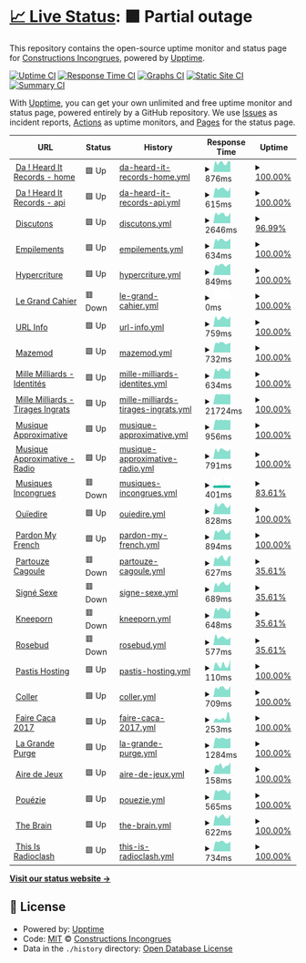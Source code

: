 # [📈 Live Status](https://status.constructions-incongrues.net): <!--live status--> **🟧 Partial outage**

This repository contains the open-source uptime monitor and status page for [Constructions Incongrues](https://constructions-incongrues.net), powered by [Upptime](https://github.com/upptime/upptime).

[![Uptime CI](https://github.com/constructions-incongrues/status/workflows/Uptime%20CI/badge.svg)](https://github.com/constructions-incongrues/status/actions?query=workflow%3A%22Uptime+CI%22)
[![Response Time CI](https://github.com/constructions-incongrues/status/workflows/Response%20Time%20CI/badge.svg)](https://github.com/constructions-incongrues/status/actions?query=workflow%3A%22Response+Time+CI%22)
[![Graphs CI](https://github.com/constructions-incongrues/status/workflows/Graphs%20CI/badge.svg)](https://github.com/constructions-incongrues/status/actions?query=workflow%3A%22Graphs+CI%22)
[![Static Site CI](https://github.com/constructions-incongrues/status/workflows/Static%20Site%20CI/badge.svg)](https://github.com/constructions-incongrues/status/actions?query=workflow%3A%22Static+Site+CI%22)
[![Summary CI](https://github.com/constructions-incongrues/status/workflows/Summary%20CI/badge.svg)](https://github.com/constructions-incongrues/status/actions?query=workflow%3A%22Summary+CI%22)

With [Upptime](https://upptime.js.org), you can get your own unlimited and free uptime monitor and status page, powered entirely by a GitHub repository. We use [Issues](https://github.com/constructions-incongrues/status/issues) as incident reports, [Actions](https://github.com/constructions-incongrues/status/actions) as uptime monitors, and [Pages](https://status.constructions-incongrues.net) for the status page.

<!--start: status pages-->
<!-- This summary is generated by Upptime (https://github.com/upptime/upptime) -->
<!-- Do not edit this manually, your changes will be overwritten -->
<!-- prettier-ignore -->
| URL | Status | History | Response Time | Uptime |
| --- | ------ | ------- | ------------- | ------ |
| <img alt="" src="https://icons.duckduckgo.com/ip3/daheardit-records.net.ico" height="13"> [Da ! Heard It Records - home](https://daheardit-records.net/fr/) | 🟩 Up | [da-heard-it-records-home.yml](https://github.com/constructions-incongrues/status/commits/HEAD/history/da-heard-it-records-home.yml) | <details><summary><img alt="Response time graph" src="./graphs/da-heard-it-records-home/response-time-week.png" height="20"> 876ms</summary><br><a href="https://status.constructions-incongrues.net/history/da-heard-it-records-home"><img alt="Response time 700" src="https://img.shields.io/endpoint?url=https%3A%2F%2Fraw.githubusercontent.com%2Fconstructions-incongrues%2Fstatus%2FHEAD%2Fapi%2Fda-heard-it-records-home%2Fresponse-time.json"></a><br><a href="https://status.constructions-incongrues.net/history/da-heard-it-records-home"><img alt="24-hour response time 0" src="https://img.shields.io/endpoint?url=https%3A%2F%2Fraw.githubusercontent.com%2Fconstructions-incongrues%2Fstatus%2FHEAD%2Fapi%2Fda-heard-it-records-home%2Fresponse-time-day.json"></a><br><a href="https://status.constructions-incongrues.net/history/da-heard-it-records-home"><img alt="7-day response time 876" src="https://img.shields.io/endpoint?url=https%3A%2F%2Fraw.githubusercontent.com%2Fconstructions-incongrues%2Fstatus%2FHEAD%2Fapi%2Fda-heard-it-records-home%2Fresponse-time-week.json"></a><br><a href="https://status.constructions-incongrues.net/history/da-heard-it-records-home"><img alt="30-day response time 763" src="https://img.shields.io/endpoint?url=https%3A%2F%2Fraw.githubusercontent.com%2Fconstructions-incongrues%2Fstatus%2FHEAD%2Fapi%2Fda-heard-it-records-home%2Fresponse-time-month.json"></a><br><a href="https://status.constructions-incongrues.net/history/da-heard-it-records-home"><img alt="1-year response time 700" src="https://img.shields.io/endpoint?url=https%3A%2F%2Fraw.githubusercontent.com%2Fconstructions-incongrues%2Fstatus%2FHEAD%2Fapi%2Fda-heard-it-records-home%2Fresponse-time-year.json"></a></details> | <details><summary><a href="https://status.constructions-incongrues.net/history/da-heard-it-records-home">100.00%</a></summary><a href="https://status.constructions-incongrues.net/history/da-heard-it-records-home"><img alt="All-time uptime 93.24%" src="https://img.shields.io/endpoint?url=https%3A%2F%2Fraw.githubusercontent.com%2Fconstructions-incongrues%2Fstatus%2FHEAD%2Fapi%2Fda-heard-it-records-home%2Fuptime.json"></a><br><a href="https://status.constructions-incongrues.net/history/da-heard-it-records-home"><img alt="24-hour uptime 100.00%" src="https://img.shields.io/endpoint?url=https%3A%2F%2Fraw.githubusercontent.com%2Fconstructions-incongrues%2Fstatus%2FHEAD%2Fapi%2Fda-heard-it-records-home%2Fuptime-day.json"></a><br><a href="https://status.constructions-incongrues.net/history/da-heard-it-records-home"><img alt="7-day uptime 100.00%" src="https://img.shields.io/endpoint?url=https%3A%2F%2Fraw.githubusercontent.com%2Fconstructions-incongrues%2Fstatus%2FHEAD%2Fapi%2Fda-heard-it-records-home%2Fuptime-week.json"></a><br><a href="https://status.constructions-incongrues.net/history/da-heard-it-records-home"><img alt="30-day uptime 92.07%" src="https://img.shields.io/endpoint?url=https%3A%2F%2Fraw.githubusercontent.com%2Fconstructions-incongrues%2Fstatus%2FHEAD%2Fapi%2Fda-heard-it-records-home%2Fuptime-month.json"></a><br><a href="https://status.constructions-incongrues.net/history/da-heard-it-records-home"><img alt="1-year uptime 93.24%" src="https://img.shields.io/endpoint?url=https%3A%2F%2Fraw.githubusercontent.com%2Fconstructions-incongrues%2Fstatus%2FHEAD%2Fapi%2Fda-heard-it-records-home%2Fuptime-year.json"></a></details>
| <img alt="" src="https://icons.duckduckgo.com/ip3/api.daheardit-records.net.ico" height="13"> [Da ! Heard It Records  - api](https://api.daheardit-records.net/) | 🟩 Up | [da-heard-it-records-api.yml](https://github.com/constructions-incongrues/status/commits/HEAD/history/da-heard-it-records-api.yml) | <details><summary><img alt="Response time graph" src="./graphs/da-heard-it-records-api/response-time-week.png" height="20"> 615ms</summary><br><a href="https://status.constructions-incongrues.net/history/da-heard-it-records-api"><img alt="Response time 1030" src="https://img.shields.io/endpoint?url=https%3A%2F%2Fraw.githubusercontent.com%2Fconstructions-incongrues%2Fstatus%2FHEAD%2Fapi%2Fda-heard-it-records-api%2Fresponse-time.json"></a><br><a href="https://status.constructions-incongrues.net/history/da-heard-it-records-api"><img alt="24-hour response time 0" src="https://img.shields.io/endpoint?url=https%3A%2F%2Fraw.githubusercontent.com%2Fconstructions-incongrues%2Fstatus%2FHEAD%2Fapi%2Fda-heard-it-records-api%2Fresponse-time-day.json"></a><br><a href="https://status.constructions-incongrues.net/history/da-heard-it-records-api"><img alt="7-day response time 615" src="https://img.shields.io/endpoint?url=https%3A%2F%2Fraw.githubusercontent.com%2Fconstructions-incongrues%2Fstatus%2FHEAD%2Fapi%2Fda-heard-it-records-api%2Fresponse-time-week.json"></a><br><a href="https://status.constructions-incongrues.net/history/da-heard-it-records-api"><img alt="30-day response time 563" src="https://img.shields.io/endpoint?url=https%3A%2F%2Fraw.githubusercontent.com%2Fconstructions-incongrues%2Fstatus%2FHEAD%2Fapi%2Fda-heard-it-records-api%2Fresponse-time-month.json"></a><br><a href="https://status.constructions-incongrues.net/history/da-heard-it-records-api"><img alt="1-year response time 1030" src="https://img.shields.io/endpoint?url=https%3A%2F%2Fraw.githubusercontent.com%2Fconstructions-incongrues%2Fstatus%2FHEAD%2Fapi%2Fda-heard-it-records-api%2Fresponse-time-year.json"></a></details> | <details><summary><a href="https://status.constructions-incongrues.net/history/da-heard-it-records-api">100.00%</a></summary><a href="https://status.constructions-incongrues.net/history/da-heard-it-records-api"><img alt="All-time uptime 65.26%" src="https://img.shields.io/endpoint?url=https%3A%2F%2Fraw.githubusercontent.com%2Fconstructions-incongrues%2Fstatus%2FHEAD%2Fapi%2Fda-heard-it-records-api%2Fuptime.json"></a><br><a href="https://status.constructions-incongrues.net/history/da-heard-it-records-api"><img alt="24-hour uptime 100.00%" src="https://img.shields.io/endpoint?url=https%3A%2F%2Fraw.githubusercontent.com%2Fconstructions-incongrues%2Fstatus%2FHEAD%2Fapi%2Fda-heard-it-records-api%2Fuptime-day.json"></a><br><a href="https://status.constructions-incongrues.net/history/da-heard-it-records-api"><img alt="7-day uptime 100.00%" src="https://img.shields.io/endpoint?url=https%3A%2F%2Fraw.githubusercontent.com%2Fconstructions-incongrues%2Fstatus%2FHEAD%2Fapi%2Fda-heard-it-records-api%2Fuptime-week.json"></a><br><a href="https://status.constructions-incongrues.net/history/da-heard-it-records-api"><img alt="30-day uptime 100.00%" src="https://img.shields.io/endpoint?url=https%3A%2F%2Fraw.githubusercontent.com%2Fconstructions-incongrues%2Fstatus%2FHEAD%2Fapi%2Fda-heard-it-records-api%2Fuptime-month.json"></a><br><a href="https://status.constructions-incongrues.net/history/da-heard-it-records-api"><img alt="1-year uptime 65.26%" src="https://img.shields.io/endpoint?url=https%3A%2F%2Fraw.githubusercontent.com%2Fconstructions-incongrues%2Fstatus%2FHEAD%2Fapi%2Fda-heard-it-records-api%2Fuptime-year.json"></a></details>
| <img alt="" src="https://icons.duckduckgo.com/ip3/discutons.incongru.org.ico" height="13"> [Discutons](https://discutons.incongru.org) | 🟩 Up | [discutons.yml](https://github.com/constructions-incongrues/status/commits/HEAD/history/discutons.yml) | <details><summary><img alt="Response time graph" src="./graphs/discutons/response-time-week.png" height="20"> 2646ms</summary><br><a href="https://status.constructions-incongrues.net/history/discutons"><img alt="Response time 1199" src="https://img.shields.io/endpoint?url=https%3A%2F%2Fraw.githubusercontent.com%2Fconstructions-incongrues%2Fstatus%2FHEAD%2Fapi%2Fdiscutons%2Fresponse-time.json"></a><br><a href="https://status.constructions-incongrues.net/history/discutons"><img alt="24-hour response time 867" src="https://img.shields.io/endpoint?url=https%3A%2F%2Fraw.githubusercontent.com%2Fconstructions-incongrues%2Fstatus%2FHEAD%2Fapi%2Fdiscutons%2Fresponse-time-day.json"></a><br><a href="https://status.constructions-incongrues.net/history/discutons"><img alt="7-day response time 2646" src="https://img.shields.io/endpoint?url=https%3A%2F%2Fraw.githubusercontent.com%2Fconstructions-incongrues%2Fstatus%2FHEAD%2Fapi%2Fdiscutons%2Fresponse-time-week.json"></a><br><a href="https://status.constructions-incongrues.net/history/discutons"><img alt="30-day response time 1481" src="https://img.shields.io/endpoint?url=https%3A%2F%2Fraw.githubusercontent.com%2Fconstructions-incongrues%2Fstatus%2FHEAD%2Fapi%2Fdiscutons%2Fresponse-time-month.json"></a><br><a href="https://status.constructions-incongrues.net/history/discutons"><img alt="1-year response time 1203" src="https://img.shields.io/endpoint?url=https%3A%2F%2Fraw.githubusercontent.com%2Fconstructions-incongrues%2Fstatus%2FHEAD%2Fapi%2Fdiscutons%2Fresponse-time-year.json"></a></details> | <details><summary><a href="https://status.constructions-incongrues.net/history/discutons">96.99%</a></summary><a href="https://status.constructions-incongrues.net/history/discutons"><img alt="All-time uptime 0.00%" src="https://img.shields.io/endpoint?url=https%3A%2F%2Fraw.githubusercontent.com%2Fconstructions-incongrues%2Fstatus%2FHEAD%2Fapi%2Fdiscutons%2Fuptime.json"></a><br><a href="https://status.constructions-incongrues.net/history/discutons"><img alt="24-hour uptime 99.44%" src="https://img.shields.io/endpoint?url=https%3A%2F%2Fraw.githubusercontent.com%2Fconstructions-incongrues%2Fstatus%2FHEAD%2Fapi%2Fdiscutons%2Fuptime-day.json"></a><br><a href="https://status.constructions-incongrues.net/history/discutons"><img alt="7-day uptime 96.99%" src="https://img.shields.io/endpoint?url=https%3A%2F%2Fraw.githubusercontent.com%2Fconstructions-incongrues%2Fstatus%2FHEAD%2Fapi%2Fdiscutons%2Fuptime-week.json"></a><br><a href="https://status.constructions-incongrues.net/history/discutons"><img alt="30-day uptime 99.31%" src="https://img.shields.io/endpoint?url=https%3A%2F%2Fraw.githubusercontent.com%2Fconstructions-incongrues%2Fstatus%2FHEAD%2Fapi%2Fdiscutons%2Fuptime-month.json"></a><br><a href="https://status.constructions-incongrues.net/history/discutons"><img alt="1-year uptime 49.10%" src="https://img.shields.io/endpoint?url=https%3A%2F%2Fraw.githubusercontent.com%2Fconstructions-incongrues%2Fstatus%2FHEAD%2Fapi%2Fdiscutons%2Fuptime-year.json"></a></details>
| <img alt="" src="https://icons.duckduckgo.com/ip3/empilements.incongru.org.ico" height="13"> [Empilements](https://empilements.incongru.org) | 🟩 Up | [empilements.yml](https://github.com/constructions-incongrues/status/commits/HEAD/history/empilements.yml) | <details><summary><img alt="Response time graph" src="./graphs/empilements/response-time-week.png" height="20"> 634ms</summary><br><a href="https://status.constructions-incongrues.net/history/empilements"><img alt="Response time 634" src="https://img.shields.io/endpoint?url=https%3A%2F%2Fraw.githubusercontent.com%2Fconstructions-incongrues%2Fstatus%2FHEAD%2Fapi%2Fempilements%2Fresponse-time.json"></a><br><a href="https://status.constructions-incongrues.net/history/empilements"><img alt="24-hour response time 0" src="https://img.shields.io/endpoint?url=https%3A%2F%2Fraw.githubusercontent.com%2Fconstructions-incongrues%2Fstatus%2FHEAD%2Fapi%2Fempilements%2Fresponse-time-day.json"></a><br><a href="https://status.constructions-incongrues.net/history/empilements"><img alt="7-day response time 634" src="https://img.shields.io/endpoint?url=https%3A%2F%2Fraw.githubusercontent.com%2Fconstructions-incongrues%2Fstatus%2FHEAD%2Fapi%2Fempilements%2Fresponse-time-week.json"></a><br><a href="https://status.constructions-incongrues.net/history/empilements"><img alt="30-day response time 619" src="https://img.shields.io/endpoint?url=https%3A%2F%2Fraw.githubusercontent.com%2Fconstructions-incongrues%2Fstatus%2FHEAD%2Fapi%2Fempilements%2Fresponse-time-month.json"></a><br><a href="https://status.constructions-incongrues.net/history/empilements"><img alt="1-year response time 634" src="https://img.shields.io/endpoint?url=https%3A%2F%2Fraw.githubusercontent.com%2Fconstructions-incongrues%2Fstatus%2FHEAD%2Fapi%2Fempilements%2Fresponse-time-year.json"></a></details> | <details><summary><a href="https://status.constructions-incongrues.net/history/empilements">100.00%</a></summary><a href="https://status.constructions-incongrues.net/history/empilements"><img alt="All-time uptime 99.52%" src="https://img.shields.io/endpoint?url=https%3A%2F%2Fraw.githubusercontent.com%2Fconstructions-incongrues%2Fstatus%2FHEAD%2Fapi%2Fempilements%2Fuptime.json"></a><br><a href="https://status.constructions-incongrues.net/history/empilements"><img alt="24-hour uptime 100.00%" src="https://img.shields.io/endpoint?url=https%3A%2F%2Fraw.githubusercontent.com%2Fconstructions-incongrues%2Fstatus%2FHEAD%2Fapi%2Fempilements%2Fuptime-day.json"></a><br><a href="https://status.constructions-incongrues.net/history/empilements"><img alt="7-day uptime 100.00%" src="https://img.shields.io/endpoint?url=https%3A%2F%2Fraw.githubusercontent.com%2Fconstructions-incongrues%2Fstatus%2FHEAD%2Fapi%2Fempilements%2Fuptime-week.json"></a><br><a href="https://status.constructions-incongrues.net/history/empilements"><img alt="30-day uptime 100.00%" src="https://img.shields.io/endpoint?url=https%3A%2F%2Fraw.githubusercontent.com%2Fconstructions-incongrues%2Fstatus%2FHEAD%2Fapi%2Fempilements%2Fuptime-month.json"></a><br><a href="https://status.constructions-incongrues.net/history/empilements"><img alt="1-year uptime 99.52%" src="https://img.shields.io/endpoint?url=https%3A%2F%2Fraw.githubusercontent.com%2Fconstructions-incongrues%2Fstatus%2FHEAD%2Fapi%2Fempilements%2Fuptime-year.json"></a></details>
| <img alt="" src="https://icons.duckduckgo.com/ip3/hypercriture.incongru.org.ico" height="13"> [Hypercriture](https://hypercriture.incongru.org/) | 🟩 Up | [hypercriture.yml](https://github.com/constructions-incongrues/status/commits/HEAD/history/hypercriture.yml) | <details><summary><img alt="Response time graph" src="./graphs/hypercriture/response-time-week.png" height="20"> 849ms</summary><br><a href="https://status.constructions-incongrues.net/history/hypercriture"><img alt="Response time 813" src="https://img.shields.io/endpoint?url=https%3A%2F%2Fraw.githubusercontent.com%2Fconstructions-incongrues%2Fstatus%2FHEAD%2Fapi%2Fhypercriture%2Fresponse-time.json"></a><br><a href="https://status.constructions-incongrues.net/history/hypercriture"><img alt="24-hour response time 0" src="https://img.shields.io/endpoint?url=https%3A%2F%2Fraw.githubusercontent.com%2Fconstructions-incongrues%2Fstatus%2FHEAD%2Fapi%2Fhypercriture%2Fresponse-time-day.json"></a><br><a href="https://status.constructions-incongrues.net/history/hypercriture"><img alt="7-day response time 849" src="https://img.shields.io/endpoint?url=https%3A%2F%2Fraw.githubusercontent.com%2Fconstructions-incongrues%2Fstatus%2FHEAD%2Fapi%2Fhypercriture%2Fresponse-time-week.json"></a><br><a href="https://status.constructions-incongrues.net/history/hypercriture"><img alt="30-day response time 809" src="https://img.shields.io/endpoint?url=https%3A%2F%2Fraw.githubusercontent.com%2Fconstructions-incongrues%2Fstatus%2FHEAD%2Fapi%2Fhypercriture%2Fresponse-time-month.json"></a><br><a href="https://status.constructions-incongrues.net/history/hypercriture"><img alt="1-year response time 813" src="https://img.shields.io/endpoint?url=https%3A%2F%2Fraw.githubusercontent.com%2Fconstructions-incongrues%2Fstatus%2FHEAD%2Fapi%2Fhypercriture%2Fresponse-time-year.json"></a></details> | <details><summary><a href="https://status.constructions-incongrues.net/history/hypercriture">100.00%</a></summary><a href="https://status.constructions-incongrues.net/history/hypercriture"><img alt="All-time uptime 99.99%" src="https://img.shields.io/endpoint?url=https%3A%2F%2Fraw.githubusercontent.com%2Fconstructions-incongrues%2Fstatus%2FHEAD%2Fapi%2Fhypercriture%2Fuptime.json"></a><br><a href="https://status.constructions-incongrues.net/history/hypercriture"><img alt="24-hour uptime 100.00%" src="https://img.shields.io/endpoint?url=https%3A%2F%2Fraw.githubusercontent.com%2Fconstructions-incongrues%2Fstatus%2FHEAD%2Fapi%2Fhypercriture%2Fuptime-day.json"></a><br><a href="https://status.constructions-incongrues.net/history/hypercriture"><img alt="7-day uptime 100.00%" src="https://img.shields.io/endpoint?url=https%3A%2F%2Fraw.githubusercontent.com%2Fconstructions-incongrues%2Fstatus%2FHEAD%2Fapi%2Fhypercriture%2Fuptime-week.json"></a><br><a href="https://status.constructions-incongrues.net/history/hypercriture"><img alt="30-day uptime 100.00%" src="https://img.shields.io/endpoint?url=https%3A%2F%2Fraw.githubusercontent.com%2Fconstructions-incongrues%2Fstatus%2FHEAD%2Fapi%2Fhypercriture%2Fuptime-month.json"></a><br><a href="https://status.constructions-incongrues.net/history/hypercriture"><img alt="1-year uptime 99.99%" src="https://img.shields.io/endpoint?url=https%3A%2F%2Fraw.githubusercontent.com%2Fconstructions-incongrues%2Fstatus%2FHEAD%2Fapi%2Fhypercriture%2Fuptime-year.json"></a></details>
| <img alt="" src="https://icons.duckduckgo.com/ip3/legrandcahier.incongru.org.ico" height="13"> [Le Grand Cahier](https://legrandcahier.incongru.org) | 🟥 Down | [le-grand-cahier.yml](https://github.com/constructions-incongrues/status/commits/HEAD/history/le-grand-cahier.yml) | <details><summary><img alt="Response time graph" src="./graphs/le-grand-cahier/response-time-week.png" height="20"> 0ms</summary><br><a href="https://status.constructions-incongrues.net/history/le-grand-cahier"><img alt="Response time 422" src="https://img.shields.io/endpoint?url=https%3A%2F%2Fraw.githubusercontent.com%2Fconstructions-incongrues%2Fstatus%2FHEAD%2Fapi%2Fle-grand-cahier%2Fresponse-time.json"></a><br><a href="https://status.constructions-incongrues.net/history/le-grand-cahier"><img alt="24-hour response time 0" src="https://img.shields.io/endpoint?url=https%3A%2F%2Fraw.githubusercontent.com%2Fconstructions-incongrues%2Fstatus%2FHEAD%2Fapi%2Fle-grand-cahier%2Fresponse-time-day.json"></a><br><a href="https://status.constructions-incongrues.net/history/le-grand-cahier"><img alt="7-day response time 0" src="https://img.shields.io/endpoint?url=https%3A%2F%2Fraw.githubusercontent.com%2Fconstructions-incongrues%2Fstatus%2FHEAD%2Fapi%2Fle-grand-cahier%2Fresponse-time-week.json"></a><br><a href="https://status.constructions-incongrues.net/history/le-grand-cahier"><img alt="30-day response time 0" src="https://img.shields.io/endpoint?url=https%3A%2F%2Fraw.githubusercontent.com%2Fconstructions-incongrues%2Fstatus%2FHEAD%2Fapi%2Fle-grand-cahier%2Fresponse-time-month.json"></a><br><a href="https://status.constructions-incongrues.net/history/le-grand-cahier"><img alt="1-year response time 639" src="https://img.shields.io/endpoint?url=https%3A%2F%2Fraw.githubusercontent.com%2Fconstructions-incongrues%2Fstatus%2FHEAD%2Fapi%2Fle-grand-cahier%2Fresponse-time-year.json"></a></details> | <details><summary><a href="https://status.constructions-incongrues.net/history/le-grand-cahier">100.00%</a></summary><a href="https://status.constructions-incongrues.net/history/le-grand-cahier"><img alt="All-time uptime 0.00%" src="https://img.shields.io/endpoint?url=https%3A%2F%2Fraw.githubusercontent.com%2Fconstructions-incongrues%2Fstatus%2FHEAD%2Fapi%2Fle-grand-cahier%2Fuptime.json"></a><br><a href="https://status.constructions-incongrues.net/history/le-grand-cahier"><img alt="24-hour uptime 100.00%" src="https://img.shields.io/endpoint?url=https%3A%2F%2Fraw.githubusercontent.com%2Fconstructions-incongrues%2Fstatus%2FHEAD%2Fapi%2Fle-grand-cahier%2Fuptime-day.json"></a><br><a href="https://status.constructions-incongrues.net/history/le-grand-cahier"><img alt="7-day uptime 100.00%" src="https://img.shields.io/endpoint?url=https%3A%2F%2Fraw.githubusercontent.com%2Fconstructions-incongrues%2Fstatus%2FHEAD%2Fapi%2Fle-grand-cahier%2Fuptime-week.json"></a><br><a href="https://status.constructions-incongrues.net/history/le-grand-cahier"><img alt="30-day uptime 100.00%" src="https://img.shields.io/endpoint?url=https%3A%2F%2Fraw.githubusercontent.com%2Fconstructions-incongrues%2Fstatus%2FHEAD%2Fapi%2Fle-grand-cahier%2Fuptime-month.json"></a><br><a href="https://status.constructions-incongrues.net/history/le-grand-cahier"><img alt="1-year uptime 46.03%" src="https://img.shields.io/endpoint?url=https%3A%2F%2Fraw.githubusercontent.com%2Fconstructions-incongrues%2Fstatus%2FHEAD%2Fapi%2Fle-grand-cahier%2Fuptime-year.json"></a></details>
| <img alt="" src="https://icons.duckduckgo.com/ip3/urlinfo.incongru.org.ico" height="13"> [URL Info](https://urlinfo.incongru.org) | 🟩 Up | [url-info.yml](https://github.com/constructions-incongrues/status/commits/HEAD/history/url-info.yml) | <details><summary><img alt="Response time graph" src="./graphs/url-info/response-time-week.png" height="20"> 759ms</summary><br><a href="https://status.constructions-incongrues.net/history/url-info"><img alt="Response time 770" src="https://img.shields.io/endpoint?url=https%3A%2F%2Fraw.githubusercontent.com%2Fconstructions-incongrues%2Fstatus%2FHEAD%2Fapi%2Furl-info%2Fresponse-time.json"></a><br><a href="https://status.constructions-incongrues.net/history/url-info"><img alt="24-hour response time 0" src="https://img.shields.io/endpoint?url=https%3A%2F%2Fraw.githubusercontent.com%2Fconstructions-incongrues%2Fstatus%2FHEAD%2Fapi%2Furl-info%2Fresponse-time-day.json"></a><br><a href="https://status.constructions-incongrues.net/history/url-info"><img alt="7-day response time 759" src="https://img.shields.io/endpoint?url=https%3A%2F%2Fraw.githubusercontent.com%2Fconstructions-incongrues%2Fstatus%2FHEAD%2Fapi%2Furl-info%2Fresponse-time-week.json"></a><br><a href="https://status.constructions-incongrues.net/history/url-info"><img alt="30-day response time 718" src="https://img.shields.io/endpoint?url=https%3A%2F%2Fraw.githubusercontent.com%2Fconstructions-incongrues%2Fstatus%2FHEAD%2Fapi%2Furl-info%2Fresponse-time-month.json"></a><br><a href="https://status.constructions-incongrues.net/history/url-info"><img alt="1-year response time 770" src="https://img.shields.io/endpoint?url=https%3A%2F%2Fraw.githubusercontent.com%2Fconstructions-incongrues%2Fstatus%2FHEAD%2Fapi%2Furl-info%2Fresponse-time-year.json"></a></details> | <details><summary><a href="https://status.constructions-incongrues.net/history/url-info">100.00%</a></summary><a href="https://status.constructions-incongrues.net/history/url-info"><img alt="All-time uptime 99.54%" src="https://img.shields.io/endpoint?url=https%3A%2F%2Fraw.githubusercontent.com%2Fconstructions-incongrues%2Fstatus%2FHEAD%2Fapi%2Furl-info%2Fuptime.json"></a><br><a href="https://status.constructions-incongrues.net/history/url-info"><img alt="24-hour uptime 100.00%" src="https://img.shields.io/endpoint?url=https%3A%2F%2Fraw.githubusercontent.com%2Fconstructions-incongrues%2Fstatus%2FHEAD%2Fapi%2Furl-info%2Fuptime-day.json"></a><br><a href="https://status.constructions-incongrues.net/history/url-info"><img alt="7-day uptime 100.00%" src="https://img.shields.io/endpoint?url=https%3A%2F%2Fraw.githubusercontent.com%2Fconstructions-incongrues%2Fstatus%2FHEAD%2Fapi%2Furl-info%2Fuptime-week.json"></a><br><a href="https://status.constructions-incongrues.net/history/url-info"><img alt="30-day uptime 100.00%" src="https://img.shields.io/endpoint?url=https%3A%2F%2Fraw.githubusercontent.com%2Fconstructions-incongrues%2Fstatus%2FHEAD%2Fapi%2Furl-info%2Fuptime-month.json"></a><br><a href="https://status.constructions-incongrues.net/history/url-info"><img alt="1-year uptime 99.54%" src="https://img.shields.io/endpoint?url=https%3A%2F%2Fraw.githubusercontent.com%2Fconstructions-incongrues%2Fstatus%2FHEAD%2Fapi%2Furl-info%2Fuptime-year.json"></a></details>
| <img alt="" src="https://icons.duckduckgo.com/ip3/www.mazemod.org.ico" height="13"> [Mazemod](https://www.mazemod.org) | 🟩 Up | [mazemod.yml](https://github.com/constructions-incongrues/status/commits/HEAD/history/mazemod.yml) | <details><summary><img alt="Response time graph" src="./graphs/mazemod/response-time-week.png" height="20"> 732ms</summary><br><a href="https://status.constructions-incongrues.net/history/mazemod"><img alt="Response time 778" src="https://img.shields.io/endpoint?url=https%3A%2F%2Fraw.githubusercontent.com%2Fconstructions-incongrues%2Fstatus%2FHEAD%2Fapi%2Fmazemod%2Fresponse-time.json"></a><br><a href="https://status.constructions-incongrues.net/history/mazemod"><img alt="24-hour response time 0" src="https://img.shields.io/endpoint?url=https%3A%2F%2Fraw.githubusercontent.com%2Fconstructions-incongrues%2Fstatus%2FHEAD%2Fapi%2Fmazemod%2Fresponse-time-day.json"></a><br><a href="https://status.constructions-incongrues.net/history/mazemod"><img alt="7-day response time 732" src="https://img.shields.io/endpoint?url=https%3A%2F%2Fraw.githubusercontent.com%2Fconstructions-incongrues%2Fstatus%2FHEAD%2Fapi%2Fmazemod%2Fresponse-time-week.json"></a><br><a href="https://status.constructions-incongrues.net/history/mazemod"><img alt="30-day response time 741" src="https://img.shields.io/endpoint?url=https%3A%2F%2Fraw.githubusercontent.com%2Fconstructions-incongrues%2Fstatus%2FHEAD%2Fapi%2Fmazemod%2Fresponse-time-month.json"></a><br><a href="https://status.constructions-incongrues.net/history/mazemod"><img alt="1-year response time 778" src="https://img.shields.io/endpoint?url=https%3A%2F%2Fraw.githubusercontent.com%2Fconstructions-incongrues%2Fstatus%2FHEAD%2Fapi%2Fmazemod%2Fresponse-time-year.json"></a></details> | <details><summary><a href="https://status.constructions-incongrues.net/history/mazemod">100.00%</a></summary><a href="https://status.constructions-incongrues.net/history/mazemod"><img alt="All-time uptime 96.88%" src="https://img.shields.io/endpoint?url=https%3A%2F%2Fraw.githubusercontent.com%2Fconstructions-incongrues%2Fstatus%2FHEAD%2Fapi%2Fmazemod%2Fuptime.json"></a><br><a href="https://status.constructions-incongrues.net/history/mazemod"><img alt="24-hour uptime 100.00%" src="https://img.shields.io/endpoint?url=https%3A%2F%2Fraw.githubusercontent.com%2Fconstructions-incongrues%2Fstatus%2FHEAD%2Fapi%2Fmazemod%2Fuptime-day.json"></a><br><a href="https://status.constructions-incongrues.net/history/mazemod"><img alt="7-day uptime 100.00%" src="https://img.shields.io/endpoint?url=https%3A%2F%2Fraw.githubusercontent.com%2Fconstructions-incongrues%2Fstatus%2FHEAD%2Fapi%2Fmazemod%2Fuptime-week.json"></a><br><a href="https://status.constructions-incongrues.net/history/mazemod"><img alt="30-day uptime 100.00%" src="https://img.shields.io/endpoint?url=https%3A%2F%2Fraw.githubusercontent.com%2Fconstructions-incongrues%2Fstatus%2FHEAD%2Fapi%2Fmazemod%2Fuptime-month.json"></a><br><a href="https://status.constructions-incongrues.net/history/mazemod"><img alt="1-year uptime 96.88%" src="https://img.shields.io/endpoint?url=https%3A%2F%2Fraw.githubusercontent.com%2Fconstructions-incongrues%2Fstatus%2FHEAD%2Fapi%2Fmazemod%2Fuptime-year.json"></a></details>
| <img alt="" src="https://icons.duckduckgo.com/ip3/www.millemilliards.net.ico" height="13"> [Mille Milliards - Identités](https://www.millemilliards.net/identites/) | 🟩 Up | [mille-milliards-identites.yml](https://github.com/constructions-incongrues/status/commits/HEAD/history/mille-milliards-identites.yml) | <details><summary><img alt="Response time graph" src="./graphs/mille-milliards-identites/response-time-week.png" height="20"> 634ms</summary><br><a href="https://status.constructions-incongrues.net/history/mille-milliards-identites"><img alt="Response time 635" src="https://img.shields.io/endpoint?url=https%3A%2F%2Fraw.githubusercontent.com%2Fconstructions-incongrues%2Fstatus%2FHEAD%2Fapi%2Fmille-milliards-identites%2Fresponse-time.json"></a><br><a href="https://status.constructions-incongrues.net/history/mille-milliards-identites"><img alt="24-hour response time 0" src="https://img.shields.io/endpoint?url=https%3A%2F%2Fraw.githubusercontent.com%2Fconstructions-incongrues%2Fstatus%2FHEAD%2Fapi%2Fmille-milliards-identites%2Fresponse-time-day.json"></a><br><a href="https://status.constructions-incongrues.net/history/mille-milliards-identites"><img alt="7-day response time 634" src="https://img.shields.io/endpoint?url=https%3A%2F%2Fraw.githubusercontent.com%2Fconstructions-incongrues%2Fstatus%2FHEAD%2Fapi%2Fmille-milliards-identites%2Fresponse-time-week.json"></a><br><a href="https://status.constructions-incongrues.net/history/mille-milliards-identites"><img alt="30-day response time 601" src="https://img.shields.io/endpoint?url=https%3A%2F%2Fraw.githubusercontent.com%2Fconstructions-incongrues%2Fstatus%2FHEAD%2Fapi%2Fmille-milliards-identites%2Fresponse-time-month.json"></a><br><a href="https://status.constructions-incongrues.net/history/mille-milliards-identites"><img alt="1-year response time 635" src="https://img.shields.io/endpoint?url=https%3A%2F%2Fraw.githubusercontent.com%2Fconstructions-incongrues%2Fstatus%2FHEAD%2Fapi%2Fmille-milliards-identites%2Fresponse-time-year.json"></a></details> | <details><summary><a href="https://status.constructions-incongrues.net/history/mille-milliards-identites">100.00%</a></summary><a href="https://status.constructions-incongrues.net/history/mille-milliards-identites"><img alt="All-time uptime 99.17%" src="https://img.shields.io/endpoint?url=https%3A%2F%2Fraw.githubusercontent.com%2Fconstructions-incongrues%2Fstatus%2FHEAD%2Fapi%2Fmille-milliards-identites%2Fuptime.json"></a><br><a href="https://status.constructions-incongrues.net/history/mille-milliards-identites"><img alt="24-hour uptime 100.00%" src="https://img.shields.io/endpoint?url=https%3A%2F%2Fraw.githubusercontent.com%2Fconstructions-incongrues%2Fstatus%2FHEAD%2Fapi%2Fmille-milliards-identites%2Fuptime-day.json"></a><br><a href="https://status.constructions-incongrues.net/history/mille-milliards-identites"><img alt="7-day uptime 100.00%" src="https://img.shields.io/endpoint?url=https%3A%2F%2Fraw.githubusercontent.com%2Fconstructions-incongrues%2Fstatus%2FHEAD%2Fapi%2Fmille-milliards-identites%2Fuptime-week.json"></a><br><a href="https://status.constructions-incongrues.net/history/mille-milliards-identites"><img alt="30-day uptime 100.00%" src="https://img.shields.io/endpoint?url=https%3A%2F%2Fraw.githubusercontent.com%2Fconstructions-incongrues%2Fstatus%2FHEAD%2Fapi%2Fmille-milliards-identites%2Fuptime-month.json"></a><br><a href="https://status.constructions-incongrues.net/history/mille-milliards-identites"><img alt="1-year uptime 99.17%" src="https://img.shields.io/endpoint?url=https%3A%2F%2Fraw.githubusercontent.com%2Fconstructions-incongrues%2Fstatus%2FHEAD%2Fapi%2Fmille-milliards-identites%2Fuptime-year.json"></a></details>
| <img alt="" src="https://icons.duckduckgo.com/ip3/tiragesingrats.millemilliards.net.ico" height="13"> [Mille Milliards - Tirages Ingrats](https://tiragesingrats.millemilliards.net/) | 🟩 Up | [mille-milliards-tirages-ingrats.yml](https://github.com/constructions-incongrues/status/commits/HEAD/history/mille-milliards-tirages-ingrats.yml) | <details><summary><img alt="Response time graph" src="./graphs/mille-milliards-tirages-ingrats/response-time-week.png" height="20"> 21724ms</summary><br><a href="https://status.constructions-incongrues.net/history/mille-milliards-tirages-ingrats"><img alt="Response time 21464" src="https://img.shields.io/endpoint?url=https%3A%2F%2Fraw.githubusercontent.com%2Fconstructions-incongrues%2Fstatus%2FHEAD%2Fapi%2Fmille-milliards-tirages-ingrats%2Fresponse-time.json"></a><br><a href="https://status.constructions-incongrues.net/history/mille-milliards-tirages-ingrats"><img alt="24-hour response time 0" src="https://img.shields.io/endpoint?url=https%3A%2F%2Fraw.githubusercontent.com%2Fconstructions-incongrues%2Fstatus%2FHEAD%2Fapi%2Fmille-milliards-tirages-ingrats%2Fresponse-time-day.json"></a><br><a href="https://status.constructions-incongrues.net/history/mille-milliards-tirages-ingrats"><img alt="7-day response time 21724" src="https://img.shields.io/endpoint?url=https%3A%2F%2Fraw.githubusercontent.com%2Fconstructions-incongrues%2Fstatus%2FHEAD%2Fapi%2Fmille-milliards-tirages-ingrats%2Fresponse-time-week.json"></a><br><a href="https://status.constructions-incongrues.net/history/mille-milliards-tirages-ingrats"><img alt="30-day response time 21442" src="https://img.shields.io/endpoint?url=https%3A%2F%2Fraw.githubusercontent.com%2Fconstructions-incongrues%2Fstatus%2FHEAD%2Fapi%2Fmille-milliards-tirages-ingrats%2Fresponse-time-month.json"></a><br><a href="https://status.constructions-incongrues.net/history/mille-milliards-tirages-ingrats"><img alt="1-year response time 21464" src="https://img.shields.io/endpoint?url=https%3A%2F%2Fraw.githubusercontent.com%2Fconstructions-incongrues%2Fstatus%2FHEAD%2Fapi%2Fmille-milliards-tirages-ingrats%2Fresponse-time-year.json"></a></details> | <details><summary><a href="https://status.constructions-incongrues.net/history/mille-milliards-tirages-ingrats">100.00%</a></summary><a href="https://status.constructions-incongrues.net/history/mille-milliards-tirages-ingrats"><img alt="All-time uptime 98.68%" src="https://img.shields.io/endpoint?url=https%3A%2F%2Fraw.githubusercontent.com%2Fconstructions-incongrues%2Fstatus%2FHEAD%2Fapi%2Fmille-milliards-tirages-ingrats%2Fuptime.json"></a><br><a href="https://status.constructions-incongrues.net/history/mille-milliards-tirages-ingrats"><img alt="24-hour uptime 100.00%" src="https://img.shields.io/endpoint?url=https%3A%2F%2Fraw.githubusercontent.com%2Fconstructions-incongrues%2Fstatus%2FHEAD%2Fapi%2Fmille-milliards-tirages-ingrats%2Fuptime-day.json"></a><br><a href="https://status.constructions-incongrues.net/history/mille-milliards-tirages-ingrats"><img alt="7-day uptime 100.00%" src="https://img.shields.io/endpoint?url=https%3A%2F%2Fraw.githubusercontent.com%2Fconstructions-incongrues%2Fstatus%2FHEAD%2Fapi%2Fmille-milliards-tirages-ingrats%2Fuptime-week.json"></a><br><a href="https://status.constructions-incongrues.net/history/mille-milliards-tirages-ingrats"><img alt="30-day uptime 100.00%" src="https://img.shields.io/endpoint?url=https%3A%2F%2Fraw.githubusercontent.com%2Fconstructions-incongrues%2Fstatus%2FHEAD%2Fapi%2Fmille-milliards-tirages-ingrats%2Fuptime-month.json"></a><br><a href="https://status.constructions-incongrues.net/history/mille-milliards-tirages-ingrats"><img alt="1-year uptime 98.68%" src="https://img.shields.io/endpoint?url=https%3A%2F%2Fraw.githubusercontent.com%2Fconstructions-incongrues%2Fstatus%2FHEAD%2Fapi%2Fmille-milliards-tirages-ingrats%2Fuptime-year.json"></a></details>
| <img alt="" src="https://icons.duckduckgo.com/ip3/www.musiqueapproximative.net.ico" height="13"> [Musique Approximative](https://www.musiqueapproximative.net/) | 🟩 Up | [musique-approximative.yml](https://github.com/constructions-incongrues/status/commits/HEAD/history/musique-approximative.yml) | <details><summary><img alt="Response time graph" src="./graphs/musique-approximative/response-time-week.png" height="20"> 956ms</summary><br><a href="https://status.constructions-incongrues.net/history/musique-approximative"><img alt="Response time 1435" src="https://img.shields.io/endpoint?url=https%3A%2F%2Fraw.githubusercontent.com%2Fconstructions-incongrues%2Fstatus%2FHEAD%2Fapi%2Fmusique-approximative%2Fresponse-time.json"></a><br><a href="https://status.constructions-incongrues.net/history/musique-approximative"><img alt="24-hour response time 0" src="https://img.shields.io/endpoint?url=https%3A%2F%2Fraw.githubusercontent.com%2Fconstructions-incongrues%2Fstatus%2FHEAD%2Fapi%2Fmusique-approximative%2Fresponse-time-day.json"></a><br><a href="https://status.constructions-incongrues.net/history/musique-approximative"><img alt="7-day response time 956" src="https://img.shields.io/endpoint?url=https%3A%2F%2Fraw.githubusercontent.com%2Fconstructions-incongrues%2Fstatus%2FHEAD%2Fapi%2Fmusique-approximative%2Fresponse-time-week.json"></a><br><a href="https://status.constructions-incongrues.net/history/musique-approximative"><img alt="30-day response time 910" src="https://img.shields.io/endpoint?url=https%3A%2F%2Fraw.githubusercontent.com%2Fconstructions-incongrues%2Fstatus%2FHEAD%2Fapi%2Fmusique-approximative%2Fresponse-time-month.json"></a><br><a href="https://status.constructions-incongrues.net/history/musique-approximative"><img alt="1-year response time 1439" src="https://img.shields.io/endpoint?url=https%3A%2F%2Fraw.githubusercontent.com%2Fconstructions-incongrues%2Fstatus%2FHEAD%2Fapi%2Fmusique-approximative%2Fresponse-time-year.json"></a></details> | <details><summary><a href="https://status.constructions-incongrues.net/history/musique-approximative">100.00%</a></summary><a href="https://status.constructions-incongrues.net/history/musique-approximative"><img alt="All-time uptime 99.17%" src="https://img.shields.io/endpoint?url=https%3A%2F%2Fraw.githubusercontent.com%2Fconstructions-incongrues%2Fstatus%2FHEAD%2Fapi%2Fmusique-approximative%2Fuptime.json"></a><br><a href="https://status.constructions-incongrues.net/history/musique-approximative"><img alt="24-hour uptime 100.00%" src="https://img.shields.io/endpoint?url=https%3A%2F%2Fraw.githubusercontent.com%2Fconstructions-incongrues%2Fstatus%2FHEAD%2Fapi%2Fmusique-approximative%2Fuptime-day.json"></a><br><a href="https://status.constructions-incongrues.net/history/musique-approximative"><img alt="7-day uptime 100.00%" src="https://img.shields.io/endpoint?url=https%3A%2F%2Fraw.githubusercontent.com%2Fconstructions-incongrues%2Fstatus%2FHEAD%2Fapi%2Fmusique-approximative%2Fuptime-week.json"></a><br><a href="https://status.constructions-incongrues.net/history/musique-approximative"><img alt="30-day uptime 100.00%" src="https://img.shields.io/endpoint?url=https%3A%2F%2Fraw.githubusercontent.com%2Fconstructions-incongrues%2Fstatus%2FHEAD%2Fapi%2Fmusique-approximative%2Fuptime-month.json"></a><br><a href="https://status.constructions-incongrues.net/history/musique-approximative"><img alt="1-year uptime 99.17%" src="https://img.shields.io/endpoint?url=https%3A%2F%2Fraw.githubusercontent.com%2Fconstructions-incongrues%2Fstatus%2FHEAD%2Fapi%2Fmusique-approximative%2Fuptime-year.json"></a></details>
| <img alt="" src="https://icons.duckduckgo.com/ip3/radio.musiqueapproximative.net.ico" height="13"> [Musique Approximative - Radio](https://radio.musiqueapproximative.net) | 🟩 Up | [musique-approximative-radio.yml](https://github.com/constructions-incongrues/status/commits/HEAD/history/musique-approximative-radio.yml) | <details><summary><img alt="Response time graph" src="./graphs/musique-approximative-radio/response-time-week.png" height="20"> 791ms</summary><br><a href="https://status.constructions-incongrues.net/history/musique-approximative-radio"><img alt="Response time 652" src="https://img.shields.io/endpoint?url=https%3A%2F%2Fraw.githubusercontent.com%2Fconstructions-incongrues%2Fstatus%2FHEAD%2Fapi%2Fmusique-approximative-radio%2Fresponse-time.json"></a><br><a href="https://status.constructions-incongrues.net/history/musique-approximative-radio"><img alt="24-hour response time 0" src="https://img.shields.io/endpoint?url=https%3A%2F%2Fraw.githubusercontent.com%2Fconstructions-incongrues%2Fstatus%2FHEAD%2Fapi%2Fmusique-approximative-radio%2Fresponse-time-day.json"></a><br><a href="https://status.constructions-incongrues.net/history/musique-approximative-radio"><img alt="7-day response time 791" src="https://img.shields.io/endpoint?url=https%3A%2F%2Fraw.githubusercontent.com%2Fconstructions-incongrues%2Fstatus%2FHEAD%2Fapi%2Fmusique-approximative-radio%2Fresponse-time-week.json"></a><br><a href="https://status.constructions-incongrues.net/history/musique-approximative-radio"><img alt="30-day response time 692" src="https://img.shields.io/endpoint?url=https%3A%2F%2Fraw.githubusercontent.com%2Fconstructions-incongrues%2Fstatus%2FHEAD%2Fapi%2Fmusique-approximative-radio%2Fresponse-time-month.json"></a><br><a href="https://status.constructions-incongrues.net/history/musique-approximative-radio"><img alt="1-year response time 652" src="https://img.shields.io/endpoint?url=https%3A%2F%2Fraw.githubusercontent.com%2Fconstructions-incongrues%2Fstatus%2FHEAD%2Fapi%2Fmusique-approximative-radio%2Fresponse-time-year.json"></a></details> | <details><summary><a href="https://status.constructions-incongrues.net/history/musique-approximative-radio">100.00%</a></summary><a href="https://status.constructions-incongrues.net/history/musique-approximative-radio"><img alt="All-time uptime 96.92%" src="https://img.shields.io/endpoint?url=https%3A%2F%2Fraw.githubusercontent.com%2Fconstructions-incongrues%2Fstatus%2FHEAD%2Fapi%2Fmusique-approximative-radio%2Fuptime.json"></a><br><a href="https://status.constructions-incongrues.net/history/musique-approximative-radio"><img alt="24-hour uptime 100.00%" src="https://img.shields.io/endpoint?url=https%3A%2F%2Fraw.githubusercontent.com%2Fconstructions-incongrues%2Fstatus%2FHEAD%2Fapi%2Fmusique-approximative-radio%2Fuptime-day.json"></a><br><a href="https://status.constructions-incongrues.net/history/musique-approximative-radio"><img alt="7-day uptime 100.00%" src="https://img.shields.io/endpoint?url=https%3A%2F%2Fraw.githubusercontent.com%2Fconstructions-incongrues%2Fstatus%2FHEAD%2Fapi%2Fmusique-approximative-radio%2Fuptime-week.json"></a><br><a href="https://status.constructions-incongrues.net/history/musique-approximative-radio"><img alt="30-day uptime 100.00%" src="https://img.shields.io/endpoint?url=https%3A%2F%2Fraw.githubusercontent.com%2Fconstructions-incongrues%2Fstatus%2FHEAD%2Fapi%2Fmusique-approximative-radio%2Fuptime-month.json"></a><br><a href="https://status.constructions-incongrues.net/history/musique-approximative-radio"><img alt="1-year uptime 96.92%" src="https://img.shields.io/endpoint?url=https%3A%2F%2Fraw.githubusercontent.com%2Fconstructions-incongrues%2Fstatus%2FHEAD%2Fapi%2Fmusique-approximative-radio%2Fuptime-year.json"></a></details>
| <img alt="" src="https://icons.duckduckgo.com/ip3/www.musiques-incongrues.net.ico" height="13"> [Musiques Incongrues](https://www.musiques-incongrues.net/forum/people/) | 🟥 Down | [musiques-incongrues.yml](https://github.com/constructions-incongrues/status/commits/HEAD/history/musiques-incongrues.yml) | <details><summary><img alt="Response time graph" src="./graphs/musiques-incongrues/response-time-week.png" height="20"> 401ms</summary><br><a href="https://status.constructions-incongrues.net/history/musiques-incongrues"><img alt="Response time 499" src="https://img.shields.io/endpoint?url=https%3A%2F%2Fraw.githubusercontent.com%2Fconstructions-incongrues%2Fstatus%2FHEAD%2Fapi%2Fmusiques-incongrues%2Fresponse-time.json"></a><br><a href="https://status.constructions-incongrues.net/history/musiques-incongrues"><img alt="24-hour response time 402" src="https://img.shields.io/endpoint?url=https%3A%2F%2Fraw.githubusercontent.com%2Fconstructions-incongrues%2Fstatus%2FHEAD%2Fapi%2Fmusiques-incongrues%2Fresponse-time-day.json"></a><br><a href="https://status.constructions-incongrues.net/history/musiques-incongrues"><img alt="7-day response time 401" src="https://img.shields.io/endpoint?url=https%3A%2F%2Fraw.githubusercontent.com%2Fconstructions-incongrues%2Fstatus%2FHEAD%2Fapi%2Fmusiques-incongrues%2Fresponse-time-week.json"></a><br><a href="https://status.constructions-incongrues.net/history/musiques-incongrues"><img alt="30-day response time 436" src="https://img.shields.io/endpoint?url=https%3A%2F%2Fraw.githubusercontent.com%2Fconstructions-incongrues%2Fstatus%2FHEAD%2Fapi%2Fmusiques-incongrues%2Fresponse-time-month.json"></a><br><a href="https://status.constructions-incongrues.net/history/musiques-incongrues"><img alt="1-year response time 499" src="https://img.shields.io/endpoint?url=https%3A%2F%2Fraw.githubusercontent.com%2Fconstructions-incongrues%2Fstatus%2FHEAD%2Fapi%2Fmusiques-incongrues%2Fresponse-time-year.json"></a></details> | <details><summary><a href="https://status.constructions-incongrues.net/history/musiques-incongrues">83.61%</a></summary><a href="https://status.constructions-incongrues.net/history/musiques-incongrues"><img alt="All-time uptime 99.17%" src="https://img.shields.io/endpoint?url=https%3A%2F%2Fraw.githubusercontent.com%2Fconstructions-incongrues%2Fstatus%2FHEAD%2Fapi%2Fmusiques-incongrues%2Fuptime.json"></a><br><a href="https://status.constructions-incongrues.net/history/musiques-incongrues"><img alt="24-hour uptime 97.09%" src="https://img.shields.io/endpoint?url=https%3A%2F%2Fraw.githubusercontent.com%2Fconstructions-incongrues%2Fstatus%2FHEAD%2Fapi%2Fmusiques-incongrues%2Fuptime-day.json"></a><br><a href="https://status.constructions-incongrues.net/history/musiques-incongrues"><img alt="7-day uptime 83.61%" src="https://img.shields.io/endpoint?url=https%3A%2F%2Fraw.githubusercontent.com%2Fconstructions-incongrues%2Fstatus%2FHEAD%2Fapi%2Fmusiques-incongrues%2Fuptime-week.json"></a><br><a href="https://status.constructions-incongrues.net/history/musiques-incongrues"><img alt="30-day uptime 93.26%" src="https://img.shields.io/endpoint?url=https%3A%2F%2Fraw.githubusercontent.com%2Fconstructions-incongrues%2Fstatus%2FHEAD%2Fapi%2Fmusiques-incongrues%2Fuptime-month.json"></a><br><a href="https://status.constructions-incongrues.net/history/musiques-incongrues"><img alt="1-year uptime 99.17%" src="https://img.shields.io/endpoint?url=https%3A%2F%2Fraw.githubusercontent.com%2Fconstructions-incongrues%2Fstatus%2FHEAD%2Fapi%2Fmusiques-incongrues%2Fuptime-year.json"></a></details>
| <img alt="" src="https://icons.duckduckgo.com/ip3/www.ouiedire.net.ico" height="13"> [Ouïedire](https://www.ouiedire.net/) | 🟩 Up | [ouiedire.yml](https://github.com/constructions-incongrues/status/commits/HEAD/history/ouiedire.yml) | <details><summary><img alt="Response time graph" src="./graphs/ouiedire/response-time-week.png" height="20"> 828ms</summary><br><a href="https://status.constructions-incongrues.net/history/ouiedire"><img alt="Response time 861" src="https://img.shields.io/endpoint?url=https%3A%2F%2Fraw.githubusercontent.com%2Fconstructions-incongrues%2Fstatus%2FHEAD%2Fapi%2Fouiedire%2Fresponse-time.json"></a><br><a href="https://status.constructions-incongrues.net/history/ouiedire"><img alt="24-hour response time 0" src="https://img.shields.io/endpoint?url=https%3A%2F%2Fraw.githubusercontent.com%2Fconstructions-incongrues%2Fstatus%2FHEAD%2Fapi%2Fouiedire%2Fresponse-time-day.json"></a><br><a href="https://status.constructions-incongrues.net/history/ouiedire"><img alt="7-day response time 828" src="https://img.shields.io/endpoint?url=https%3A%2F%2Fraw.githubusercontent.com%2Fconstructions-incongrues%2Fstatus%2FHEAD%2Fapi%2Fouiedire%2Fresponse-time-week.json"></a><br><a href="https://status.constructions-incongrues.net/history/ouiedire"><img alt="30-day response time 734" src="https://img.shields.io/endpoint?url=https%3A%2F%2Fraw.githubusercontent.com%2Fconstructions-incongrues%2Fstatus%2FHEAD%2Fapi%2Fouiedire%2Fresponse-time-month.json"></a><br><a href="https://status.constructions-incongrues.net/history/ouiedire"><img alt="1-year response time 860" src="https://img.shields.io/endpoint?url=https%3A%2F%2Fraw.githubusercontent.com%2Fconstructions-incongrues%2Fstatus%2FHEAD%2Fapi%2Fouiedire%2Fresponse-time-year.json"></a></details> | <details><summary><a href="https://status.constructions-incongrues.net/history/ouiedire">100.00%</a></summary><a href="https://status.constructions-incongrues.net/history/ouiedire"><img alt="All-time uptime 99.23%" src="https://img.shields.io/endpoint?url=https%3A%2F%2Fraw.githubusercontent.com%2Fconstructions-incongrues%2Fstatus%2FHEAD%2Fapi%2Fouiedire%2Fuptime.json"></a><br><a href="https://status.constructions-incongrues.net/history/ouiedire"><img alt="24-hour uptime 100.00%" src="https://img.shields.io/endpoint?url=https%3A%2F%2Fraw.githubusercontent.com%2Fconstructions-incongrues%2Fstatus%2FHEAD%2Fapi%2Fouiedire%2Fuptime-day.json"></a><br><a href="https://status.constructions-incongrues.net/history/ouiedire"><img alt="7-day uptime 100.00%" src="https://img.shields.io/endpoint?url=https%3A%2F%2Fraw.githubusercontent.com%2Fconstructions-incongrues%2Fstatus%2FHEAD%2Fapi%2Fouiedire%2Fuptime-week.json"></a><br><a href="https://status.constructions-incongrues.net/history/ouiedire"><img alt="30-day uptime 100.00%" src="https://img.shields.io/endpoint?url=https%3A%2F%2Fraw.githubusercontent.com%2Fconstructions-incongrues%2Fstatus%2FHEAD%2Fapi%2Fouiedire%2Fuptime-month.json"></a><br><a href="https://status.constructions-incongrues.net/history/ouiedire"><img alt="1-year uptime 99.23%" src="https://img.shields.io/endpoint?url=https%3A%2F%2Fraw.githubusercontent.com%2Fconstructions-incongrues%2Fstatus%2FHEAD%2Fapi%2Fouiedire%2Fuptime-year.json"></a></details>
| <img alt="" src="https://icons.duckduckgo.com/ip3/www.pardon-my-french.fr.ico" height="13"> [Pardon My French](https://www.pardon-my-french.fr/) | 🟩 Up | [pardon-my-french.yml](https://github.com/constructions-incongrues/status/commits/HEAD/history/pardon-my-french.yml) | <details><summary><img alt="Response time graph" src="./graphs/pardon-my-french/response-time-week.png" height="20"> 894ms</summary><br><a href="https://status.constructions-incongrues.net/history/pardon-my-french"><img alt="Response time 1402" src="https://img.shields.io/endpoint?url=https%3A%2F%2Fraw.githubusercontent.com%2Fconstructions-incongrues%2Fstatus%2FHEAD%2Fapi%2Fpardon-my-french%2Fresponse-time.json"></a><br><a href="https://status.constructions-incongrues.net/history/pardon-my-french"><img alt="24-hour response time 0" src="https://img.shields.io/endpoint?url=https%3A%2F%2Fraw.githubusercontent.com%2Fconstructions-incongrues%2Fstatus%2FHEAD%2Fapi%2Fpardon-my-french%2Fresponse-time-day.json"></a><br><a href="https://status.constructions-incongrues.net/history/pardon-my-french"><img alt="7-day response time 894" src="https://img.shields.io/endpoint?url=https%3A%2F%2Fraw.githubusercontent.com%2Fconstructions-incongrues%2Fstatus%2FHEAD%2Fapi%2Fpardon-my-french%2Fresponse-time-week.json"></a><br><a href="https://status.constructions-incongrues.net/history/pardon-my-french"><img alt="30-day response time 839" src="https://img.shields.io/endpoint?url=https%3A%2F%2Fraw.githubusercontent.com%2Fconstructions-incongrues%2Fstatus%2FHEAD%2Fapi%2Fpardon-my-french%2Fresponse-time-month.json"></a><br><a href="https://status.constructions-incongrues.net/history/pardon-my-french"><img alt="1-year response time 1402" src="https://img.shields.io/endpoint?url=https%3A%2F%2Fraw.githubusercontent.com%2Fconstructions-incongrues%2Fstatus%2FHEAD%2Fapi%2Fpardon-my-french%2Fresponse-time-year.json"></a></details> | <details><summary><a href="https://status.constructions-incongrues.net/history/pardon-my-french">100.00%</a></summary><a href="https://status.constructions-incongrues.net/history/pardon-my-french"><img alt="All-time uptime 92.90%" src="https://img.shields.io/endpoint?url=https%3A%2F%2Fraw.githubusercontent.com%2Fconstructions-incongrues%2Fstatus%2FHEAD%2Fapi%2Fpardon-my-french%2Fuptime.json"></a><br><a href="https://status.constructions-incongrues.net/history/pardon-my-french"><img alt="24-hour uptime 100.00%" src="https://img.shields.io/endpoint?url=https%3A%2F%2Fraw.githubusercontent.com%2Fconstructions-incongrues%2Fstatus%2FHEAD%2Fapi%2Fpardon-my-french%2Fuptime-day.json"></a><br><a href="https://status.constructions-incongrues.net/history/pardon-my-french"><img alt="7-day uptime 100.00%" src="https://img.shields.io/endpoint?url=https%3A%2F%2Fraw.githubusercontent.com%2Fconstructions-incongrues%2Fstatus%2FHEAD%2Fapi%2Fpardon-my-french%2Fuptime-week.json"></a><br><a href="https://status.constructions-incongrues.net/history/pardon-my-french"><img alt="30-day uptime 100.00%" src="https://img.shields.io/endpoint?url=https%3A%2F%2Fraw.githubusercontent.com%2Fconstructions-incongrues%2Fstatus%2FHEAD%2Fapi%2Fpardon-my-french%2Fuptime-month.json"></a><br><a href="https://status.constructions-incongrues.net/history/pardon-my-french"><img alt="1-year uptime 92.90%" src="https://img.shields.io/endpoint?url=https%3A%2F%2Fraw.githubusercontent.com%2Fconstructions-incongrues%2Fstatus%2FHEAD%2Fapi%2Fpardon-my-french%2Fuptime-year.json"></a></details>
| <img alt="" src="https://icons.duckduckgo.com/ip3/partouze-cagoule.fr.ico" height="13"> [Partouze Cagoule](https://partouze-cagoule.fr/) | 🟥 Down | [partouze-cagoule.yml](https://github.com/constructions-incongrues/status/commits/HEAD/history/partouze-cagoule.yml) | <details><summary><img alt="Response time graph" src="./graphs/partouze-cagoule/response-time-week.png" height="20"> 627ms</summary><br><a href="https://status.constructions-incongrues.net/history/partouze-cagoule"><img alt="Response time 433" src="https://img.shields.io/endpoint?url=https%3A%2F%2Fraw.githubusercontent.com%2Fconstructions-incongrues%2Fstatus%2FHEAD%2Fapi%2Fpartouze-cagoule%2Fresponse-time.json"></a><br><a href="https://status.constructions-incongrues.net/history/partouze-cagoule"><img alt="24-hour response time 0" src="https://img.shields.io/endpoint?url=https%3A%2F%2Fraw.githubusercontent.com%2Fconstructions-incongrues%2Fstatus%2FHEAD%2Fapi%2Fpartouze-cagoule%2Fresponse-time-day.json"></a><br><a href="https://status.constructions-incongrues.net/history/partouze-cagoule"><img alt="7-day response time 627" src="https://img.shields.io/endpoint?url=https%3A%2F%2Fraw.githubusercontent.com%2Fconstructions-incongrues%2Fstatus%2FHEAD%2Fapi%2Fpartouze-cagoule%2Fresponse-time-week.json"></a><br><a href="https://status.constructions-incongrues.net/history/partouze-cagoule"><img alt="30-day response time 569" src="https://img.shields.io/endpoint?url=https%3A%2F%2Fraw.githubusercontent.com%2Fconstructions-incongrues%2Fstatus%2FHEAD%2Fapi%2Fpartouze-cagoule%2Fresponse-time-month.json"></a><br><a href="https://status.constructions-incongrues.net/history/partouze-cagoule"><img alt="1-year response time 433" src="https://img.shields.io/endpoint?url=https%3A%2F%2Fraw.githubusercontent.com%2Fconstructions-incongrues%2Fstatus%2FHEAD%2Fapi%2Fpartouze-cagoule%2Fresponse-time-year.json"></a></details> | <details><summary><a href="https://status.constructions-incongrues.net/history/partouze-cagoule">35.61%</a></summary><a href="https://status.constructions-incongrues.net/history/partouze-cagoule"><img alt="All-time uptime 76.14%" src="https://img.shields.io/endpoint?url=https%3A%2F%2Fraw.githubusercontent.com%2Fconstructions-incongrues%2Fstatus%2FHEAD%2Fapi%2Fpartouze-cagoule%2Fuptime.json"></a><br><a href="https://status.constructions-incongrues.net/history/partouze-cagoule"><img alt="24-hour uptime 0.00%" src="https://img.shields.io/endpoint?url=https%3A%2F%2Fraw.githubusercontent.com%2Fconstructions-incongrues%2Fstatus%2FHEAD%2Fapi%2Fpartouze-cagoule%2Fuptime-day.json"></a><br><a href="https://status.constructions-incongrues.net/history/partouze-cagoule"><img alt="7-day uptime 35.61%" src="https://img.shields.io/endpoint?url=https%3A%2F%2Fraw.githubusercontent.com%2Fconstructions-incongrues%2Fstatus%2FHEAD%2Fapi%2Fpartouze-cagoule%2Fuptime-week.json"></a><br><a href="https://status.constructions-incongrues.net/history/partouze-cagoule"><img alt="30-day uptime 77.21%" src="https://img.shields.io/endpoint?url=https%3A%2F%2Fraw.githubusercontent.com%2Fconstructions-incongrues%2Fstatus%2FHEAD%2Fapi%2Fpartouze-cagoule%2Fuptime-month.json"></a><br><a href="https://status.constructions-incongrues.net/history/partouze-cagoule"><img alt="1-year uptime 76.14%" src="https://img.shields.io/endpoint?url=https%3A%2F%2Fraw.githubusercontent.com%2Fconstructions-incongrues%2Fstatus%2FHEAD%2Fapi%2Fpartouze-cagoule%2Fuptime-year.json"></a></details>
| <img alt="" src="https://icons.duckduckgo.com/ip3/signesexe.partouze-cagoule.fr.ico" height="13"> [Signé Sexe](https://signesexe.partouze-cagoule.fr/) | 🟥 Down | [signe-sexe.yml](https://github.com/constructions-incongrues/status/commits/HEAD/history/signe-sexe.yml) | <details><summary><img alt="Response time graph" src="./graphs/signe-sexe/response-time-week.png" height="20"> 689ms</summary><br><a href="https://status.constructions-incongrues.net/history/signe-sexe"><img alt="Response time 477" src="https://img.shields.io/endpoint?url=https%3A%2F%2Fraw.githubusercontent.com%2Fconstructions-incongrues%2Fstatus%2FHEAD%2Fapi%2Fsigne-sexe%2Fresponse-time.json"></a><br><a href="https://status.constructions-incongrues.net/history/signe-sexe"><img alt="24-hour response time 0" src="https://img.shields.io/endpoint?url=https%3A%2F%2Fraw.githubusercontent.com%2Fconstructions-incongrues%2Fstatus%2FHEAD%2Fapi%2Fsigne-sexe%2Fresponse-time-day.json"></a><br><a href="https://status.constructions-incongrues.net/history/signe-sexe"><img alt="7-day response time 689" src="https://img.shields.io/endpoint?url=https%3A%2F%2Fraw.githubusercontent.com%2Fconstructions-incongrues%2Fstatus%2FHEAD%2Fapi%2Fsigne-sexe%2Fresponse-time-week.json"></a><br><a href="https://status.constructions-incongrues.net/history/signe-sexe"><img alt="30-day response time 621" src="https://img.shields.io/endpoint?url=https%3A%2F%2Fraw.githubusercontent.com%2Fconstructions-incongrues%2Fstatus%2FHEAD%2Fapi%2Fsigne-sexe%2Fresponse-time-month.json"></a><br><a href="https://status.constructions-incongrues.net/history/signe-sexe"><img alt="1-year response time 477" src="https://img.shields.io/endpoint?url=https%3A%2F%2Fraw.githubusercontent.com%2Fconstructions-incongrues%2Fstatus%2FHEAD%2Fapi%2Fsigne-sexe%2Fresponse-time-year.json"></a></details> | <details><summary><a href="https://status.constructions-incongrues.net/history/signe-sexe">35.61%</a></summary><a href="https://status.constructions-incongrues.net/history/signe-sexe"><img alt="All-time uptime 97.11%" src="https://img.shields.io/endpoint?url=https%3A%2F%2Fraw.githubusercontent.com%2Fconstructions-incongrues%2Fstatus%2FHEAD%2Fapi%2Fsigne-sexe%2Fuptime.json"></a><br><a href="https://status.constructions-incongrues.net/history/signe-sexe"><img alt="24-hour uptime 0.00%" src="https://img.shields.io/endpoint?url=https%3A%2F%2Fraw.githubusercontent.com%2Fconstructions-incongrues%2Fstatus%2FHEAD%2Fapi%2Fsigne-sexe%2Fuptime-day.json"></a><br><a href="https://status.constructions-incongrues.net/history/signe-sexe"><img alt="7-day uptime 35.61%" src="https://img.shields.io/endpoint?url=https%3A%2F%2Fraw.githubusercontent.com%2Fconstructions-incongrues%2Fstatus%2FHEAD%2Fapi%2Fsigne-sexe%2Fuptime-week.json"></a><br><a href="https://status.constructions-incongrues.net/history/signe-sexe"><img alt="30-day uptime 85.18%" src="https://img.shields.io/endpoint?url=https%3A%2F%2Fraw.githubusercontent.com%2Fconstructions-incongrues%2Fstatus%2FHEAD%2Fapi%2Fsigne-sexe%2Fuptime-month.json"></a><br><a href="https://status.constructions-incongrues.net/history/signe-sexe"><img alt="1-year uptime 97.11%" src="https://img.shields.io/endpoint?url=https%3A%2F%2Fraw.githubusercontent.com%2Fconstructions-incongrues%2Fstatus%2FHEAD%2Fapi%2Fsigne-sexe%2Fuptime-year.json"></a></details>
| <img alt="" src="https://icons.duckduckgo.com/ip3/kneeporn.partouze-cagoule.fr.ico" height="13"> [Kneeporn](https://kneeporn.partouze-cagoule.fr/) | 🟥 Down | [kneeporn.yml](https://github.com/constructions-incongrues/status/commits/HEAD/history/kneeporn.yml) | <details><summary><img alt="Response time graph" src="./graphs/kneeporn/response-time-week.png" height="20"> 648ms</summary><br><a href="https://status.constructions-incongrues.net/history/kneeporn"><img alt="Response time 594" src="https://img.shields.io/endpoint?url=https%3A%2F%2Fraw.githubusercontent.com%2Fconstructions-incongrues%2Fstatus%2FHEAD%2Fapi%2Fkneeporn%2Fresponse-time.json"></a><br><a href="https://status.constructions-incongrues.net/history/kneeporn"><img alt="24-hour response time 0" src="https://img.shields.io/endpoint?url=https%3A%2F%2Fraw.githubusercontent.com%2Fconstructions-incongrues%2Fstatus%2FHEAD%2Fapi%2Fkneeporn%2Fresponse-time-day.json"></a><br><a href="https://status.constructions-incongrues.net/history/kneeporn"><img alt="7-day response time 648" src="https://img.shields.io/endpoint?url=https%3A%2F%2Fraw.githubusercontent.com%2Fconstructions-incongrues%2Fstatus%2FHEAD%2Fapi%2Fkneeporn%2Fresponse-time-week.json"></a><br><a href="https://status.constructions-incongrues.net/history/kneeporn"><img alt="30-day response time 628" src="https://img.shields.io/endpoint?url=https%3A%2F%2Fraw.githubusercontent.com%2Fconstructions-incongrues%2Fstatus%2FHEAD%2Fapi%2Fkneeporn%2Fresponse-time-month.json"></a><br><a href="https://status.constructions-incongrues.net/history/kneeporn"><img alt="1-year response time 594" src="https://img.shields.io/endpoint?url=https%3A%2F%2Fraw.githubusercontent.com%2Fconstructions-incongrues%2Fstatus%2FHEAD%2Fapi%2Fkneeporn%2Fresponse-time-year.json"></a></details> | <details><summary><a href="https://status.constructions-incongrues.net/history/kneeporn">35.61%</a></summary><a href="https://status.constructions-incongrues.net/history/kneeporn"><img alt="All-time uptime 97.11%" src="https://img.shields.io/endpoint?url=https%3A%2F%2Fraw.githubusercontent.com%2Fconstructions-incongrues%2Fstatus%2FHEAD%2Fapi%2Fkneeporn%2Fuptime.json"></a><br><a href="https://status.constructions-incongrues.net/history/kneeporn"><img alt="24-hour uptime 0.00%" src="https://img.shields.io/endpoint?url=https%3A%2F%2Fraw.githubusercontent.com%2Fconstructions-incongrues%2Fstatus%2FHEAD%2Fapi%2Fkneeporn%2Fuptime-day.json"></a><br><a href="https://status.constructions-incongrues.net/history/kneeporn"><img alt="7-day uptime 35.61%" src="https://img.shields.io/endpoint?url=https%3A%2F%2Fraw.githubusercontent.com%2Fconstructions-incongrues%2Fstatus%2FHEAD%2Fapi%2Fkneeporn%2Fuptime-week.json"></a><br><a href="https://status.constructions-incongrues.net/history/kneeporn"><img alt="30-day uptime 85.18%" src="https://img.shields.io/endpoint?url=https%3A%2F%2Fraw.githubusercontent.com%2Fconstructions-incongrues%2Fstatus%2FHEAD%2Fapi%2Fkneeporn%2Fuptime-month.json"></a><br><a href="https://status.constructions-incongrues.net/history/kneeporn"><img alt="1-year uptime 97.11%" src="https://img.shields.io/endpoint?url=https%3A%2F%2Fraw.githubusercontent.com%2Fconstructions-incongrues%2Fstatus%2FHEAD%2Fapi%2Fkneeporn%2Fuptime-year.json"></a></details>
| <img alt="" src="https://icons.duckduckgo.com/ip3/rosebud.partouze-cagoule.fr.ico" height="13"> [Rosebud](https://rosebud.partouze-cagoule.fr/) | 🟥 Down | [rosebud.yml](https://github.com/constructions-incongrues/status/commits/HEAD/history/rosebud.yml) | <details><summary><img alt="Response time graph" src="./graphs/rosebud/response-time-week.png" height="20"> 577ms</summary><br><a href="https://status.constructions-incongrues.net/history/rosebud"><img alt="Response time 526" src="https://img.shields.io/endpoint?url=https%3A%2F%2Fraw.githubusercontent.com%2Fconstructions-incongrues%2Fstatus%2FHEAD%2Fapi%2Frosebud%2Fresponse-time.json"></a><br><a href="https://status.constructions-incongrues.net/history/rosebud"><img alt="24-hour response time 0" src="https://img.shields.io/endpoint?url=https%3A%2F%2Fraw.githubusercontent.com%2Fconstructions-incongrues%2Fstatus%2FHEAD%2Fapi%2Frosebud%2Fresponse-time-day.json"></a><br><a href="https://status.constructions-incongrues.net/history/rosebud"><img alt="7-day response time 577" src="https://img.shields.io/endpoint?url=https%3A%2F%2Fraw.githubusercontent.com%2Fconstructions-incongrues%2Fstatus%2FHEAD%2Fapi%2Frosebud%2Fresponse-time-week.json"></a><br><a href="https://status.constructions-incongrues.net/history/rosebud"><img alt="30-day response time 581" src="https://img.shields.io/endpoint?url=https%3A%2F%2Fraw.githubusercontent.com%2Fconstructions-incongrues%2Fstatus%2FHEAD%2Fapi%2Frosebud%2Fresponse-time-month.json"></a><br><a href="https://status.constructions-incongrues.net/history/rosebud"><img alt="1-year response time 526" src="https://img.shields.io/endpoint?url=https%3A%2F%2Fraw.githubusercontent.com%2Fconstructions-incongrues%2Fstatus%2FHEAD%2Fapi%2Frosebud%2Fresponse-time-year.json"></a></details> | <details><summary><a href="https://status.constructions-incongrues.net/history/rosebud">35.61%</a></summary><a href="https://status.constructions-incongrues.net/history/rosebud"><img alt="All-time uptime 97.12%" src="https://img.shields.io/endpoint?url=https%3A%2F%2Fraw.githubusercontent.com%2Fconstructions-incongrues%2Fstatus%2FHEAD%2Fapi%2Frosebud%2Fuptime.json"></a><br><a href="https://status.constructions-incongrues.net/history/rosebud"><img alt="24-hour uptime 0.00%" src="https://img.shields.io/endpoint?url=https%3A%2F%2Fraw.githubusercontent.com%2Fconstructions-incongrues%2Fstatus%2FHEAD%2Fapi%2Frosebud%2Fuptime-day.json"></a><br><a href="https://status.constructions-incongrues.net/history/rosebud"><img alt="7-day uptime 35.61%" src="https://img.shields.io/endpoint?url=https%3A%2F%2Fraw.githubusercontent.com%2Fconstructions-incongrues%2Fstatus%2FHEAD%2Fapi%2Frosebud%2Fuptime-week.json"></a><br><a href="https://status.constructions-incongrues.net/history/rosebud"><img alt="30-day uptime 85.18%" src="https://img.shields.io/endpoint?url=https%3A%2F%2Fraw.githubusercontent.com%2Fconstructions-incongrues%2Fstatus%2FHEAD%2Fapi%2Frosebud%2Fuptime-month.json"></a><br><a href="https://status.constructions-incongrues.net/history/rosebud"><img alt="1-year uptime 97.12%" src="https://img.shields.io/endpoint?url=https%3A%2F%2Fraw.githubusercontent.com%2Fconstructions-incongrues%2Fstatus%2FHEAD%2Fapi%2Frosebud%2Fuptime-year.json"></a></details>
| <img alt="" src="https://icons.duckduckgo.com/ip3/www.pastis-hosting.net.ico" height="13"> [Pastis Hosting](https://www.pastis-hosting.net/) | 🟩 Up | [pastis-hosting.yml](https://github.com/constructions-incongrues/status/commits/HEAD/history/pastis-hosting.yml) | <details><summary><img alt="Response time graph" src="./graphs/pastis-hosting/response-time-week.png" height="20"> 110ms</summary><br><a href="https://status.constructions-incongrues.net/history/pastis-hosting"><img alt="Response time 165" src="https://img.shields.io/endpoint?url=https%3A%2F%2Fraw.githubusercontent.com%2Fconstructions-incongrues%2Fstatus%2FHEAD%2Fapi%2Fpastis-hosting%2Fresponse-time.json"></a><br><a href="https://status.constructions-incongrues.net/history/pastis-hosting"><img alt="24-hour response time 0" src="https://img.shields.io/endpoint?url=https%3A%2F%2Fraw.githubusercontent.com%2Fconstructions-incongrues%2Fstatus%2FHEAD%2Fapi%2Fpastis-hosting%2Fresponse-time-day.json"></a><br><a href="https://status.constructions-incongrues.net/history/pastis-hosting"><img alt="7-day response time 110" src="https://img.shields.io/endpoint?url=https%3A%2F%2Fraw.githubusercontent.com%2Fconstructions-incongrues%2Fstatus%2FHEAD%2Fapi%2Fpastis-hosting%2Fresponse-time-week.json"></a><br><a href="https://status.constructions-incongrues.net/history/pastis-hosting"><img alt="30-day response time 125" src="https://img.shields.io/endpoint?url=https%3A%2F%2Fraw.githubusercontent.com%2Fconstructions-incongrues%2Fstatus%2FHEAD%2Fapi%2Fpastis-hosting%2Fresponse-time-month.json"></a><br><a href="https://status.constructions-incongrues.net/history/pastis-hosting"><img alt="1-year response time 165" src="https://img.shields.io/endpoint?url=https%3A%2F%2Fraw.githubusercontent.com%2Fconstructions-incongrues%2Fstatus%2FHEAD%2Fapi%2Fpastis-hosting%2Fresponse-time-year.json"></a></details> | <details><summary><a href="https://status.constructions-incongrues.net/history/pastis-hosting">100.00%</a></summary><a href="https://status.constructions-incongrues.net/history/pastis-hosting"><img alt="All-time uptime 98.65%" src="https://img.shields.io/endpoint?url=https%3A%2F%2Fraw.githubusercontent.com%2Fconstructions-incongrues%2Fstatus%2FHEAD%2Fapi%2Fpastis-hosting%2Fuptime.json"></a><br><a href="https://status.constructions-incongrues.net/history/pastis-hosting"><img alt="24-hour uptime 100.00%" src="https://img.shields.io/endpoint?url=https%3A%2F%2Fraw.githubusercontent.com%2Fconstructions-incongrues%2Fstatus%2FHEAD%2Fapi%2Fpastis-hosting%2Fuptime-day.json"></a><br><a href="https://status.constructions-incongrues.net/history/pastis-hosting"><img alt="7-day uptime 100.00%" src="https://img.shields.io/endpoint?url=https%3A%2F%2Fraw.githubusercontent.com%2Fconstructions-incongrues%2Fstatus%2FHEAD%2Fapi%2Fpastis-hosting%2Fuptime-week.json"></a><br><a href="https://status.constructions-incongrues.net/history/pastis-hosting"><img alt="30-day uptime 100.00%" src="https://img.shields.io/endpoint?url=https%3A%2F%2Fraw.githubusercontent.com%2Fconstructions-incongrues%2Fstatus%2FHEAD%2Fapi%2Fpastis-hosting%2Fuptime-month.json"></a><br><a href="https://status.constructions-incongrues.net/history/pastis-hosting"><img alt="1-year uptime 98.65%" src="https://img.shields.io/endpoint?url=https%3A%2F%2Fraw.githubusercontent.com%2Fconstructions-incongrues%2Fstatus%2FHEAD%2Fapi%2Fpastis-hosting%2Fuptime-year.json"></a></details>
| <img alt="" src="https://icons.duckduckgo.com/ip3/coller.resterdigne.net.ico" height="13"> [Coller](https://coller.resterdigne.net) | 🟩 Up | [coller.yml](https://github.com/constructions-incongrues/status/commits/HEAD/history/coller.yml) | <details><summary><img alt="Response time graph" src="./graphs/coller/response-time-week.png" height="20"> 709ms</summary><br><a href="https://status.constructions-incongrues.net/history/coller"><img alt="Response time 639" src="https://img.shields.io/endpoint?url=https%3A%2F%2Fraw.githubusercontent.com%2Fconstructions-incongrues%2Fstatus%2FHEAD%2Fapi%2Fcoller%2Fresponse-time.json"></a><br><a href="https://status.constructions-incongrues.net/history/coller"><img alt="24-hour response time 0" src="https://img.shields.io/endpoint?url=https%3A%2F%2Fraw.githubusercontent.com%2Fconstructions-incongrues%2Fstatus%2FHEAD%2Fapi%2Fcoller%2Fresponse-time-day.json"></a><br><a href="https://status.constructions-incongrues.net/history/coller"><img alt="7-day response time 709" src="https://img.shields.io/endpoint?url=https%3A%2F%2Fraw.githubusercontent.com%2Fconstructions-incongrues%2Fstatus%2FHEAD%2Fapi%2Fcoller%2Fresponse-time-week.json"></a><br><a href="https://status.constructions-incongrues.net/history/coller"><img alt="30-day response time 679" src="https://img.shields.io/endpoint?url=https%3A%2F%2Fraw.githubusercontent.com%2Fconstructions-incongrues%2Fstatus%2FHEAD%2Fapi%2Fcoller%2Fresponse-time-month.json"></a><br><a href="https://status.constructions-incongrues.net/history/coller"><img alt="1-year response time 639" src="https://img.shields.io/endpoint?url=https%3A%2F%2Fraw.githubusercontent.com%2Fconstructions-incongrues%2Fstatus%2FHEAD%2Fapi%2Fcoller%2Fresponse-time-year.json"></a></details> | <details><summary><a href="https://status.constructions-incongrues.net/history/coller">100.00%</a></summary><a href="https://status.constructions-incongrues.net/history/coller"><img alt="All-time uptime 98.31%" src="https://img.shields.io/endpoint?url=https%3A%2F%2Fraw.githubusercontent.com%2Fconstructions-incongrues%2Fstatus%2FHEAD%2Fapi%2Fcoller%2Fuptime.json"></a><br><a href="https://status.constructions-incongrues.net/history/coller"><img alt="24-hour uptime 100.00%" src="https://img.shields.io/endpoint?url=https%3A%2F%2Fraw.githubusercontent.com%2Fconstructions-incongrues%2Fstatus%2FHEAD%2Fapi%2Fcoller%2Fuptime-day.json"></a><br><a href="https://status.constructions-incongrues.net/history/coller"><img alt="7-day uptime 100.00%" src="https://img.shields.io/endpoint?url=https%3A%2F%2Fraw.githubusercontent.com%2Fconstructions-incongrues%2Fstatus%2FHEAD%2Fapi%2Fcoller%2Fuptime-week.json"></a><br><a href="https://status.constructions-incongrues.net/history/coller"><img alt="30-day uptime 100.00%" src="https://img.shields.io/endpoint?url=https%3A%2F%2Fraw.githubusercontent.com%2Fconstructions-incongrues%2Fstatus%2FHEAD%2Fapi%2Fcoller%2Fuptime-month.json"></a><br><a href="https://status.constructions-incongrues.net/history/coller"><img alt="1-year uptime 98.31%" src="https://img.shields.io/endpoint?url=https%3A%2F%2Fraw.githubusercontent.com%2Fconstructions-incongrues%2Fstatus%2FHEAD%2Fapi%2Fcoller%2Fuptime-year.json"></a></details>
| <img alt="" src="https://icons.duckduckgo.com/ip3/fairecaca2017.resterdigne.net.ico" height="13"> [Faire Caca 2017](https://fairecaca2017.resterdigne.net) | 🟩 Up | [faire-caca-2017.yml](https://github.com/constructions-incongrues/status/commits/HEAD/history/faire-caca-2017.yml) | <details><summary><img alt="Response time graph" src="./graphs/faire-caca-2017/response-time-week.png" height="20"> 253ms</summary><br><a href="https://status.constructions-incongrues.net/history/faire-caca-2017"><img alt="Response time 166" src="https://img.shields.io/endpoint?url=https%3A%2F%2Fraw.githubusercontent.com%2Fconstructions-incongrues%2Fstatus%2FHEAD%2Fapi%2Ffaire-caca-2017%2Fresponse-time.json"></a><br><a href="https://status.constructions-incongrues.net/history/faire-caca-2017"><img alt="24-hour response time 0" src="https://img.shields.io/endpoint?url=https%3A%2F%2Fraw.githubusercontent.com%2Fconstructions-incongrues%2Fstatus%2FHEAD%2Fapi%2Ffaire-caca-2017%2Fresponse-time-day.json"></a><br><a href="https://status.constructions-incongrues.net/history/faire-caca-2017"><img alt="7-day response time 253" src="https://img.shields.io/endpoint?url=https%3A%2F%2Fraw.githubusercontent.com%2Fconstructions-incongrues%2Fstatus%2FHEAD%2Fapi%2Ffaire-caca-2017%2Fresponse-time-week.json"></a><br><a href="https://status.constructions-incongrues.net/history/faire-caca-2017"><img alt="30-day response time 229" src="https://img.shields.io/endpoint?url=https%3A%2F%2Fraw.githubusercontent.com%2Fconstructions-incongrues%2Fstatus%2FHEAD%2Fapi%2Ffaire-caca-2017%2Fresponse-time-month.json"></a><br><a href="https://status.constructions-incongrues.net/history/faire-caca-2017"><img alt="1-year response time 166" src="https://img.shields.io/endpoint?url=https%3A%2F%2Fraw.githubusercontent.com%2Fconstructions-incongrues%2Fstatus%2FHEAD%2Fapi%2Ffaire-caca-2017%2Fresponse-time-year.json"></a></details> | <details><summary><a href="https://status.constructions-incongrues.net/history/faire-caca-2017">100.00%</a></summary><a href="https://status.constructions-incongrues.net/history/faire-caca-2017"><img alt="All-time uptime 99.22%" src="https://img.shields.io/endpoint?url=https%3A%2F%2Fraw.githubusercontent.com%2Fconstructions-incongrues%2Fstatus%2FHEAD%2Fapi%2Ffaire-caca-2017%2Fuptime.json"></a><br><a href="https://status.constructions-incongrues.net/history/faire-caca-2017"><img alt="24-hour uptime 100.00%" src="https://img.shields.io/endpoint?url=https%3A%2F%2Fraw.githubusercontent.com%2Fconstructions-incongrues%2Fstatus%2FHEAD%2Fapi%2Ffaire-caca-2017%2Fuptime-day.json"></a><br><a href="https://status.constructions-incongrues.net/history/faire-caca-2017"><img alt="7-day uptime 100.00%" src="https://img.shields.io/endpoint?url=https%3A%2F%2Fraw.githubusercontent.com%2Fconstructions-incongrues%2Fstatus%2FHEAD%2Fapi%2Ffaire-caca-2017%2Fuptime-week.json"></a><br><a href="https://status.constructions-incongrues.net/history/faire-caca-2017"><img alt="30-day uptime 100.00%" src="https://img.shields.io/endpoint?url=https%3A%2F%2Fraw.githubusercontent.com%2Fconstructions-incongrues%2Fstatus%2FHEAD%2Fapi%2Ffaire-caca-2017%2Fuptime-month.json"></a><br><a href="https://status.constructions-incongrues.net/history/faire-caca-2017"><img alt="1-year uptime 99.22%" src="https://img.shields.io/endpoint?url=https%3A%2F%2Fraw.githubusercontent.com%2Fconstructions-incongrues%2Fstatus%2FHEAD%2Fapi%2Ffaire-caca-2017%2Fuptime-year.json"></a></details>
| <img alt="" src="https://icons.duckduckgo.com/ip3/lagrandepurge.resterdigne.net.ico" height="13"> [La Grande Purge](https://lagrandepurge.resterdigne.net) | 🟩 Up | [la-grande-purge.yml](https://github.com/constructions-incongrues/status/commits/HEAD/history/la-grande-purge.yml) | <details><summary><img alt="Response time graph" src="./graphs/la-grande-purge/response-time-week.png" height="20"> 1284ms</summary><br><a href="https://status.constructions-incongrues.net/history/la-grande-purge"><img alt="Response time 1203" src="https://img.shields.io/endpoint?url=https%3A%2F%2Fraw.githubusercontent.com%2Fconstructions-incongrues%2Fstatus%2FHEAD%2Fapi%2Fla-grande-purge%2Fresponse-time.json"></a><br><a href="https://status.constructions-incongrues.net/history/la-grande-purge"><img alt="24-hour response time 0" src="https://img.shields.io/endpoint?url=https%3A%2F%2Fraw.githubusercontent.com%2Fconstructions-incongrues%2Fstatus%2FHEAD%2Fapi%2Fla-grande-purge%2Fresponse-time-day.json"></a><br><a href="https://status.constructions-incongrues.net/history/la-grande-purge"><img alt="7-day response time 1284" src="https://img.shields.io/endpoint?url=https%3A%2F%2Fraw.githubusercontent.com%2Fconstructions-incongrues%2Fstatus%2FHEAD%2Fapi%2Fla-grande-purge%2Fresponse-time-week.json"></a><br><a href="https://status.constructions-incongrues.net/history/la-grande-purge"><img alt="30-day response time 1218" src="https://img.shields.io/endpoint?url=https%3A%2F%2Fraw.githubusercontent.com%2Fconstructions-incongrues%2Fstatus%2FHEAD%2Fapi%2Fla-grande-purge%2Fresponse-time-month.json"></a><br><a href="https://status.constructions-incongrues.net/history/la-grande-purge"><img alt="1-year response time 1203" src="https://img.shields.io/endpoint?url=https%3A%2F%2Fraw.githubusercontent.com%2Fconstructions-incongrues%2Fstatus%2FHEAD%2Fapi%2Fla-grande-purge%2Fresponse-time-year.json"></a></details> | <details><summary><a href="https://status.constructions-incongrues.net/history/la-grande-purge">100.00%</a></summary><a href="https://status.constructions-incongrues.net/history/la-grande-purge"><img alt="All-time uptime 99.16%" src="https://img.shields.io/endpoint?url=https%3A%2F%2Fraw.githubusercontent.com%2Fconstructions-incongrues%2Fstatus%2FHEAD%2Fapi%2Fla-grande-purge%2Fuptime.json"></a><br><a href="https://status.constructions-incongrues.net/history/la-grande-purge"><img alt="24-hour uptime 100.00%" src="https://img.shields.io/endpoint?url=https%3A%2F%2Fraw.githubusercontent.com%2Fconstructions-incongrues%2Fstatus%2FHEAD%2Fapi%2Fla-grande-purge%2Fuptime-day.json"></a><br><a href="https://status.constructions-incongrues.net/history/la-grande-purge"><img alt="7-day uptime 100.00%" src="https://img.shields.io/endpoint?url=https%3A%2F%2Fraw.githubusercontent.com%2Fconstructions-incongrues%2Fstatus%2FHEAD%2Fapi%2Fla-grande-purge%2Fuptime-week.json"></a><br><a href="https://status.constructions-incongrues.net/history/la-grande-purge"><img alt="30-day uptime 100.00%" src="https://img.shields.io/endpoint?url=https%3A%2F%2Fraw.githubusercontent.com%2Fconstructions-incongrues%2Fstatus%2FHEAD%2Fapi%2Fla-grande-purge%2Fuptime-month.json"></a><br><a href="https://status.constructions-incongrues.net/history/la-grande-purge"><img alt="1-year uptime 99.16%" src="https://img.shields.io/endpoint?url=https%3A%2F%2Fraw.githubusercontent.com%2Fconstructions-incongrues%2Fstatus%2FHEAD%2Fapi%2Fla-grande-purge%2Fuptime-year.json"></a></details>
| <img alt="" src="https://icons.duckduckgo.com/ip3/airedejeux.ruedesgardes.org.ico" height="13"> [Aire de Jeux](https://airedejeux.ruedesgardes.org) | 🟩 Up | [aire-de-jeux.yml](https://github.com/constructions-incongrues/status/commits/HEAD/history/aire-de-jeux.yml) | <details><summary><img alt="Response time graph" src="./graphs/aire-de-jeux/response-time-week.png" height="20"> 158ms</summary><br><a href="https://status.constructions-incongrues.net/history/aire-de-jeux"><img alt="Response time 234" src="https://img.shields.io/endpoint?url=https%3A%2F%2Fraw.githubusercontent.com%2Fconstructions-incongrues%2Fstatus%2FHEAD%2Fapi%2Faire-de-jeux%2Fresponse-time.json"></a><br><a href="https://status.constructions-incongrues.net/history/aire-de-jeux"><img alt="24-hour response time 0" src="https://img.shields.io/endpoint?url=https%3A%2F%2Fraw.githubusercontent.com%2Fconstructions-incongrues%2Fstatus%2FHEAD%2Fapi%2Faire-de-jeux%2Fresponse-time-day.json"></a><br><a href="https://status.constructions-incongrues.net/history/aire-de-jeux"><img alt="7-day response time 158" src="https://img.shields.io/endpoint?url=https%3A%2F%2Fraw.githubusercontent.com%2Fconstructions-incongrues%2Fstatus%2FHEAD%2Fapi%2Faire-de-jeux%2Fresponse-time-week.json"></a><br><a href="https://status.constructions-incongrues.net/history/aire-de-jeux"><img alt="30-day response time 197" src="https://img.shields.io/endpoint?url=https%3A%2F%2Fraw.githubusercontent.com%2Fconstructions-incongrues%2Fstatus%2FHEAD%2Fapi%2Faire-de-jeux%2Fresponse-time-month.json"></a><br><a href="https://status.constructions-incongrues.net/history/aire-de-jeux"><img alt="1-year response time 234" src="https://img.shields.io/endpoint?url=https%3A%2F%2Fraw.githubusercontent.com%2Fconstructions-incongrues%2Fstatus%2FHEAD%2Fapi%2Faire-de-jeux%2Fresponse-time-year.json"></a></details> | <details><summary><a href="https://status.constructions-incongrues.net/history/aire-de-jeux">100.00%</a></summary><a href="https://status.constructions-incongrues.net/history/aire-de-jeux"><img alt="All-time uptime 99.96%" src="https://img.shields.io/endpoint?url=https%3A%2F%2Fraw.githubusercontent.com%2Fconstructions-incongrues%2Fstatus%2FHEAD%2Fapi%2Faire-de-jeux%2Fuptime.json"></a><br><a href="https://status.constructions-incongrues.net/history/aire-de-jeux"><img alt="24-hour uptime 100.00%" src="https://img.shields.io/endpoint?url=https%3A%2F%2Fraw.githubusercontent.com%2Fconstructions-incongrues%2Fstatus%2FHEAD%2Fapi%2Faire-de-jeux%2Fuptime-day.json"></a><br><a href="https://status.constructions-incongrues.net/history/aire-de-jeux"><img alt="7-day uptime 100.00%" src="https://img.shields.io/endpoint?url=https%3A%2F%2Fraw.githubusercontent.com%2Fconstructions-incongrues%2Fstatus%2FHEAD%2Fapi%2Faire-de-jeux%2Fuptime-week.json"></a><br><a href="https://status.constructions-incongrues.net/history/aire-de-jeux"><img alt="30-day uptime 100.00%" src="https://img.shields.io/endpoint?url=https%3A%2F%2Fraw.githubusercontent.com%2Fconstructions-incongrues%2Fstatus%2FHEAD%2Fapi%2Faire-de-jeux%2Fuptime-month.json"></a><br><a href="https://status.constructions-incongrues.net/history/aire-de-jeux"><img alt="1-year uptime 99.96%" src="https://img.shields.io/endpoint?url=https%3A%2F%2Fraw.githubusercontent.com%2Fconstructions-incongrues%2Fstatus%2FHEAD%2Fapi%2Faire-de-jeux%2Fuptime-year.json"></a></details>
| <img alt="" src="https://icons.duckduckgo.com/ip3/pouezie.ruedesgardes.org.ico" height="13"> [Pouézie](https://pouezie.ruedesgardes.org) | 🟩 Up | [pouezie.yml](https://github.com/constructions-incongrues/status/commits/HEAD/history/pouezie.yml) | <details><summary><img alt="Response time graph" src="./graphs/pouezie/response-time-week.png" height="20"> 565ms</summary><br><a href="https://status.constructions-incongrues.net/history/pouezie"><img alt="Response time 670" src="https://img.shields.io/endpoint?url=https%3A%2F%2Fraw.githubusercontent.com%2Fconstructions-incongrues%2Fstatus%2FHEAD%2Fapi%2Fpouezie%2Fresponse-time.json"></a><br><a href="https://status.constructions-incongrues.net/history/pouezie"><img alt="24-hour response time 0" src="https://img.shields.io/endpoint?url=https%3A%2F%2Fraw.githubusercontent.com%2Fconstructions-incongrues%2Fstatus%2FHEAD%2Fapi%2Fpouezie%2Fresponse-time-day.json"></a><br><a href="https://status.constructions-incongrues.net/history/pouezie"><img alt="7-day response time 565" src="https://img.shields.io/endpoint?url=https%3A%2F%2Fraw.githubusercontent.com%2Fconstructions-incongrues%2Fstatus%2FHEAD%2Fapi%2Fpouezie%2Fresponse-time-week.json"></a><br><a href="https://status.constructions-incongrues.net/history/pouezie"><img alt="30-day response time 569" src="https://img.shields.io/endpoint?url=https%3A%2F%2Fraw.githubusercontent.com%2Fconstructions-incongrues%2Fstatus%2FHEAD%2Fapi%2Fpouezie%2Fresponse-time-month.json"></a><br><a href="https://status.constructions-incongrues.net/history/pouezie"><img alt="1-year response time 670" src="https://img.shields.io/endpoint?url=https%3A%2F%2Fraw.githubusercontent.com%2Fconstructions-incongrues%2Fstatus%2FHEAD%2Fapi%2Fpouezie%2Fresponse-time-year.json"></a></details> | <details><summary><a href="https://status.constructions-incongrues.net/history/pouezie">100.00%</a></summary><a href="https://status.constructions-incongrues.net/history/pouezie"><img alt="All-time uptime 99.19%" src="https://img.shields.io/endpoint?url=https%3A%2F%2Fraw.githubusercontent.com%2Fconstructions-incongrues%2Fstatus%2FHEAD%2Fapi%2Fpouezie%2Fuptime.json"></a><br><a href="https://status.constructions-incongrues.net/history/pouezie"><img alt="24-hour uptime 100.00%" src="https://img.shields.io/endpoint?url=https%3A%2F%2Fraw.githubusercontent.com%2Fconstructions-incongrues%2Fstatus%2FHEAD%2Fapi%2Fpouezie%2Fuptime-day.json"></a><br><a href="https://status.constructions-incongrues.net/history/pouezie"><img alt="7-day uptime 100.00%" src="https://img.shields.io/endpoint?url=https%3A%2F%2Fraw.githubusercontent.com%2Fconstructions-incongrues%2Fstatus%2FHEAD%2Fapi%2Fpouezie%2Fuptime-week.json"></a><br><a href="https://status.constructions-incongrues.net/history/pouezie"><img alt="30-day uptime 100.00%" src="https://img.shields.io/endpoint?url=https%3A%2F%2Fraw.githubusercontent.com%2Fconstructions-incongrues%2Fstatus%2FHEAD%2Fapi%2Fpouezie%2Fuptime-month.json"></a><br><a href="https://status.constructions-incongrues.net/history/pouezie"><img alt="1-year uptime 99.19%" src="https://img.shields.io/endpoint?url=https%3A%2F%2Fraw.githubusercontent.com%2Fconstructions-incongrues%2Fstatus%2FHEAD%2Fapi%2Fpouezie%2Fuptime-year.json"></a></details>
| <img alt="" src="https://icons.duckduckgo.com/ip3/www.thebrainradio.com.ico" height="13"> [The Brain](https://www.thebrainradio.com/) | 🟩 Up | [the-brain.yml](https://github.com/constructions-incongrues/status/commits/HEAD/history/the-brain.yml) | <details><summary><img alt="Response time graph" src="./graphs/the-brain/response-time-week.png" height="20"> 622ms</summary><br><a href="https://status.constructions-incongrues.net/history/the-brain"><img alt="Response time 555" src="https://img.shields.io/endpoint?url=https%3A%2F%2Fraw.githubusercontent.com%2Fconstructions-incongrues%2Fstatus%2FHEAD%2Fapi%2Fthe-brain%2Fresponse-time.json"></a><br><a href="https://status.constructions-incongrues.net/history/the-brain"><img alt="24-hour response time 0" src="https://img.shields.io/endpoint?url=https%3A%2F%2Fraw.githubusercontent.com%2Fconstructions-incongrues%2Fstatus%2FHEAD%2Fapi%2Fthe-brain%2Fresponse-time-day.json"></a><br><a href="https://status.constructions-incongrues.net/history/the-brain"><img alt="7-day response time 622" src="https://img.shields.io/endpoint?url=https%3A%2F%2Fraw.githubusercontent.com%2Fconstructions-incongrues%2Fstatus%2FHEAD%2Fapi%2Fthe-brain%2Fresponse-time-week.json"></a><br><a href="https://status.constructions-incongrues.net/history/the-brain"><img alt="30-day response time 574" src="https://img.shields.io/endpoint?url=https%3A%2F%2Fraw.githubusercontent.com%2Fconstructions-incongrues%2Fstatus%2FHEAD%2Fapi%2Fthe-brain%2Fresponse-time-month.json"></a><br><a href="https://status.constructions-incongrues.net/history/the-brain"><img alt="1-year response time 555" src="https://img.shields.io/endpoint?url=https%3A%2F%2Fraw.githubusercontent.com%2Fconstructions-incongrues%2Fstatus%2FHEAD%2Fapi%2Fthe-brain%2Fresponse-time-year.json"></a></details> | <details><summary><a href="https://status.constructions-incongrues.net/history/the-brain">100.00%</a></summary><a href="https://status.constructions-incongrues.net/history/the-brain"><img alt="All-time uptime 99.21%" src="https://img.shields.io/endpoint?url=https%3A%2F%2Fraw.githubusercontent.com%2Fconstructions-incongrues%2Fstatus%2FHEAD%2Fapi%2Fthe-brain%2Fuptime.json"></a><br><a href="https://status.constructions-incongrues.net/history/the-brain"><img alt="24-hour uptime 100.00%" src="https://img.shields.io/endpoint?url=https%3A%2F%2Fraw.githubusercontent.com%2Fconstructions-incongrues%2Fstatus%2FHEAD%2Fapi%2Fthe-brain%2Fuptime-day.json"></a><br><a href="https://status.constructions-incongrues.net/history/the-brain"><img alt="7-day uptime 100.00%" src="https://img.shields.io/endpoint?url=https%3A%2F%2Fraw.githubusercontent.com%2Fconstructions-incongrues%2Fstatus%2FHEAD%2Fapi%2Fthe-brain%2Fuptime-week.json"></a><br><a href="https://status.constructions-incongrues.net/history/the-brain"><img alt="30-day uptime 100.00%" src="https://img.shields.io/endpoint?url=https%3A%2F%2Fraw.githubusercontent.com%2Fconstructions-incongrues%2Fstatus%2FHEAD%2Fapi%2Fthe-brain%2Fuptime-month.json"></a><br><a href="https://status.constructions-incongrues.net/history/the-brain"><img alt="1-year uptime 99.21%" src="https://img.shields.io/endpoint?url=https%3A%2F%2Fraw.githubusercontent.com%2Fconstructions-incongrues%2Fstatus%2FHEAD%2Fapi%2Fthe-brain%2Fuptime-year.json"></a></details>
| <img alt="" src="https://icons.duckduckgo.com/ip3/www.thisisradioclash.org.ico" height="13"> [This Is Radioclash](https://www.thisisradioclash.org/) | 🟩 Up | [this-is-radioclash.yml](https://github.com/constructions-incongrues/status/commits/HEAD/history/this-is-radioclash.yml) | <details><summary><img alt="Response time graph" src="./graphs/this-is-radioclash/response-time-week.png" height="20"> 734ms</summary><br><a href="https://status.constructions-incongrues.net/history/this-is-radioclash"><img alt="Response time 821" src="https://img.shields.io/endpoint?url=https%3A%2F%2Fraw.githubusercontent.com%2Fconstructions-incongrues%2Fstatus%2FHEAD%2Fapi%2Fthis-is-radioclash%2Fresponse-time.json"></a><br><a href="https://status.constructions-incongrues.net/history/this-is-radioclash"><img alt="24-hour response time 0" src="https://img.shields.io/endpoint?url=https%3A%2F%2Fraw.githubusercontent.com%2Fconstructions-incongrues%2Fstatus%2FHEAD%2Fapi%2Fthis-is-radioclash%2Fresponse-time-day.json"></a><br><a href="https://status.constructions-incongrues.net/history/this-is-radioclash"><img alt="7-day response time 734" src="https://img.shields.io/endpoint?url=https%3A%2F%2Fraw.githubusercontent.com%2Fconstructions-incongrues%2Fstatus%2FHEAD%2Fapi%2Fthis-is-radioclash%2Fresponse-time-week.json"></a><br><a href="https://status.constructions-incongrues.net/history/this-is-radioclash"><img alt="30-day response time 732" src="https://img.shields.io/endpoint?url=https%3A%2F%2Fraw.githubusercontent.com%2Fconstructions-incongrues%2Fstatus%2FHEAD%2Fapi%2Fthis-is-radioclash%2Fresponse-time-month.json"></a><br><a href="https://status.constructions-incongrues.net/history/this-is-radioclash"><img alt="1-year response time 821" src="https://img.shields.io/endpoint?url=https%3A%2F%2Fraw.githubusercontent.com%2Fconstructions-incongrues%2Fstatus%2FHEAD%2Fapi%2Fthis-is-radioclash%2Fresponse-time-year.json"></a></details> | <details><summary><a href="https://status.constructions-incongrues.net/history/this-is-radioclash">100.00%</a></summary><a href="https://status.constructions-incongrues.net/history/this-is-radioclash"><img alt="All-time uptime 99.21%" src="https://img.shields.io/endpoint?url=https%3A%2F%2Fraw.githubusercontent.com%2Fconstructions-incongrues%2Fstatus%2FHEAD%2Fapi%2Fthis-is-radioclash%2Fuptime.json"></a><br><a href="https://status.constructions-incongrues.net/history/this-is-radioclash"><img alt="24-hour uptime 100.00%" src="https://img.shields.io/endpoint?url=https%3A%2F%2Fraw.githubusercontent.com%2Fconstructions-incongrues%2Fstatus%2FHEAD%2Fapi%2Fthis-is-radioclash%2Fuptime-day.json"></a><br><a href="https://status.constructions-incongrues.net/history/this-is-radioclash"><img alt="7-day uptime 100.00%" src="https://img.shields.io/endpoint?url=https%3A%2F%2Fraw.githubusercontent.com%2Fconstructions-incongrues%2Fstatus%2FHEAD%2Fapi%2Fthis-is-radioclash%2Fuptime-week.json"></a><br><a href="https://status.constructions-incongrues.net/history/this-is-radioclash"><img alt="30-day uptime 100.00%" src="https://img.shields.io/endpoint?url=https%3A%2F%2Fraw.githubusercontent.com%2Fconstructions-incongrues%2Fstatus%2FHEAD%2Fapi%2Fthis-is-radioclash%2Fuptime-month.json"></a><br><a href="https://status.constructions-incongrues.net/history/this-is-radioclash"><img alt="1-year uptime 99.21%" src="https://img.shields.io/endpoint?url=https%3A%2F%2Fraw.githubusercontent.com%2Fconstructions-incongrues%2Fstatus%2FHEAD%2Fapi%2Fthis-is-radioclash%2Fuptime-year.json"></a></details>

<!--end: status pages-->

[**Visit our status website →**](https://status.constructions-incongrues.net)

## 📄 License

- Powered by: [Upptime](https://github.com/upptime/upptime)
- Code: [MIT](./LICENSE) © [Constructions Incongrues](https://constructions-incongrues.net)
- Data in the `./history` directory: [Open Database License](https://opendatacommons.org/licenses/odbl/1-0/)
